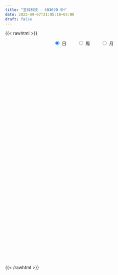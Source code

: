 ```yaml
---
title: "至纯科技 - 603690.SH"
date: 2022-09-07T21:05:18+08:00
draft: false
---
```

{{< rawhtml >}}
    <div style="text-align: center">
        <label style="padding: 1rem;"><input style="margin-right: .5rem" type="radio" name="period" value="D" checked onclick="period_change(this)">日</label>
        <label style="padding: 1rem;"><input style="margin-right: .5rem" type="radio" name="period" value="W" onclick="period_change(this)">周</label>
        <label style="padding: 1rem;"><input style="margin-right: .5rem" type="radio" name="period" value="M" onclick="period_change(this)">月</label>
    </div>
    <div id="chart" style="height: 700px;"></div> 
    <script type="text/javascript">
        const D_v = [60679.06,43450.28,30689.24,42847.56,59871.01,47666.14,52043.0,42443.32,48049.59,45054.04,33294.0,70451.08,60494.34,60715.48,58654.53,56571.07,38676.59,42624.57,44388.35,54968.24,34096.34,57365.77,57039.76,44333.41,36908.43,50623.84,51535.43,39487.72,36105.61,40248.0,44615.49,39626.53,78486.98,54907.34,47051.0,34183.18,29540.86,23047.26,26092.39,36244.03,20002.81,46931.47,40362.0,54074.26,38739.97,26081.21,54453.35,61160.88,99151.01,74560.72,66633.73,98392.6,134109.77,69444.67,84489.1,38401.03,34881.42,65498.84,45126.5,31225.0,40698.01,28280.79,34999.59,35164.64,37074.59,25464.19,21936.33,52845.13,36522.77,44512.67,48153.19,34270.54,65136.97,72121.94,63290.56,35945.26,63927.48,178439.99,117888.99,99514.51,77828.32,65791.25,104633.3,126376.54,98866.21,101699.95,72763.46,74766.81,74725.0,71209.57,61649.35,62880.05,75168.54,58291.85,63772.77,73733.64,74531.78,41520.82,72700.14,102059.18,236045.82,215006.47,150687.12,103987.17,89241.71,99980.09,112133.45,147169.38,78343.05,141083.59,138547.54,75381.24,80706.95,81449.49,83228.67,73335.38,45137.82,54964.51,61305.43,68279.88,58824.84,61866.21,42993.13,57832.6,47364.25,37031.09,36461.3,76662.06,53950.42,76004.51,43060.38,44465.91,59172.09,43317.9,47829.88,53483.84,41345.53,32946.56,30505.1,25670.74,28865.01,27248.23,51351.52,31281.81,18592.14,35586.62,35058.63,25110.97,22474.82,52238.2,72903.25,49480.44,42727.24,28339.68,24493.59,41711.96,25303.23,26345.53,27177.81,24272.95,32879.72,27552.51,15958.26,33948.08,28266.67,48336.3,35253.32,25446.99,58427.9,87105.73,27551.3,38696.92,47490.58,33944.6,52789.65,28606.05,34830.14,38048.77,25764.19,22391.4,71785.14,82606.05,48008.96,61445.77,79382.83,110838.33,191509.17,112841.12,113628.12,91336.8,87643.88,85753.97,125583.66,73817.49,75529.96,70954.88,91192.79,78070.89,77674.31,140752.04,168694.93,138674.57,96248.73,138900.17,95518.98,117043.57,107673.02,152100.91,192687.65,216141.0,111116.81,156680.49,169329.52,107082.07,120009.31,392527.9,282291.94,264388.6,225356.65,157321.36,218071.59,198594.11,241275.14,277679.76,307098.47,176028.55,203186.02,305717.62,313497.62,242521.53,265186.64,269736.4,172765.35,277563.43,240970.66,241883.51,220662.36,179866.02,168193.14,320111.53,226906.88,166102.46,214406.16,136034.66,154403.59,103897.17,145517.82,140492.65,108685.24,129614.11,72742.59,122147.38,218144.3,177218.99,133444.67,170818.26,108823.38,85102.1,99927.5,75025.59,157542.59,129757.12,136453.53,102868.64,159163.86,82042.17,72814.47,109783.81,76805.31,76231.4,73211.93,79733.94,95224.78,75321.67,69548.17,114286.76,102208.9,87379.23,148367.31,186925.41,233002.82,142844.95,116971.91,150947.53,98871.87,106946.75,163838.83,97345.74,130013.69,131639.52,168256.51,118218.19,127080.04,186525.08,95217.7,273228.64,327016.75,398180.72,260510.69,186488.47,140469.81,129292.4,257738.22,114598.53,194027.3,139049.28,124461.86,191123.53,163512.12,96924.81,111264.38,86473.06,62030.65,146468.7,88016.46,112792.17,85741.39,69405.19,62638.61,64848.05,66380.7,81900.26,60702.35,198653.11,103200.11,65185.34,65818.07,55577.54,74066.87,53275.22,56250.05,43816.72,65786.01,51516.44,53173.71,93561.55,90100.68,89508.08,67526.75,59519.65,34419.34,47459.82,66264.6,53195.03,93289.27,56822.77,38625.39,37825.77,26185.95,52174.22,27249.09,65906.2,48696.94,28127.71,58825.1,64784.29,40261.25,46518.4,50622.91,59742.69,39899.8,54182.38,39293.68,35045.59,48030.71,111769.41,131964.41,80162.17,43902.65,50729.07,39296.32,39100.27,68739.96,64507.33,65494.12,68057.34,75260.8,49676.0,41886.98,61287.63,93550.91,201766.65,114353.71,67353.02,47873.0,44257.98,54461.27,53060.89,47321.16,48725.58,85043.11,49582.93,53180.0,43575.57,42949.37,49330.15,60363.06,41046.16,31014.88,61656.72,40068.63,58300.13,44300.07,35849.41,35850.2,42389.34,65483.45,56770.78,61728.23,42753.78,61569.74,68856.81,59872.0,32679.0,81504.6,92980.05,65443.34,33682.0,43067.27,96936.73,67232.36,46982.17,38510.05,39892.21,51351.57,35269.0,31647.0,30988.86,31844.86,40871.72,39865.0,114831.79,127788.58,105389.86,67136.18,46577.16,45060.47,66377.58,100586.1,78205.36,61665.33,44303.57,53083.53,50102.22,66799.0,68958.98,58258.24,56184.13,109381.68,105712.0,96990.72,67459.66,62829.11,49006.0,127573.37,88468.0,83306.68,56819.47,92066.0,48923.21,101030.77,53396.97,53640.68,43878.9,57643.32,222115.85,177073.5,106452.11,63899.89,46860.89,114604.02,85417.0,68894.98,125527.07,202071.37,224613.78,238150.21,233007.78,151552.05,128426.04,98390.99,111629.96,74352.13,66420.23,73217.94,122718.47,79784.08,48724.99,52828.04,103997.44,58719.77,41246.0,48827.94,54332.29,60837.94,98279.54,60631.91,49449.0,53801.68,92401.32]
const D_histogram = [0.0,-0.044034188,-0.0532708403,-0.0420059857,-0.0088133163,-0.1014427984,-0.1095803622,-0.1176905257,-0.1461499555,-0.1147013088,-0.1013356171,-0.1623149691,-0.150177619,-0.130158533,-0.1321173457,-0.2699775876,-0.3709423992,-0.3826550708,-0.3101366654,-0.251736187,-0.2327520158,-0.1400205361,-0.0349637997,0.0213364796,-0.0088914887,0.0397155668,-0.0263623836,-0.088684713,-0.1292295063,-0.105203172,-0.0825679316,-0.0069197987,0.1382110879,0.2449409164,0.2448672853,0.1983569016,0.148977629,0.1172799545,0.0693411542,-0.0496017677,-0.1148030246,-0.2760193474,-0.3683585155,-0.4182284484,-0.3989832211,-0.3837425246,-0.3198819751,-0.3124053597,-0.0776584051,0.0238414196,0.1742955505,0.3343854505,0.5685799278,0.6314324243,0.4436727621,0.3469819452,0.2969711039,0.1881802546,0.0765392791,0.01920581,0.0588615791,0.0945540347,0.1441829194,0.1485625068,0.1763430062,0.1805564545,0.2070185529,0.2787518351,0.2978833128,0.2810868051,0.2726436579,0.2284141241,0.2733187415,0.3743048782,0.3587905746,0.3353455983,0.160613907,0.2668038532,0.2225306145,0.2159516847,0.2417859713,0.2356149244,0.3336144813,0.3372079113,0.4166040951,0.493089831,0.4949712708,0.3359081504,0.0797117867,-0.1360488785,-0.2114600024,-0.2436072181,-0.2642659598,-0.3398563316,-0.4413105515,-0.5628623227,-0.6651053156,-0.6360511959,-0.4801036005,-0.1157707865,0.3054555915,0.7331824089,0.8383946319,0.8763480758,0.8094458127,0.7014586191,0.5507224591,0.4155765976,0.2516674547,-0.1634819379,-0.6405781128,-0.9507035183,-1.1058419166,-1.2457200254,-1.3033200803,-1.4010008504,-1.3846634738,-1.2211719225,-1.0331373187,-0.7191592827,-0.4750795754,-0.3139646409,-0.1864154987,-0.0912716161,-0.0805687228,-0.1040239376,0.0044638998,0.1191161936,0.1471111803,0.1700423373,0.1626828683,0.110187588,-0.056165571,-0.1829258602,-0.1591073421,-0.1968718362,-0.2382599727,-0.2613377151,-0.2264610776,-0.1757171971,-0.1345183882,-0.0692465285,0.0269953203,0.0450062613,0.067820034,0.1063335034,0.1645512994,0.1972309284,0.2264191423,0.3151905194,0.4767788484,0.5212876363,0.4946354817,0.4396052185,0.4107905929,0.3817508873,0.2913191938,0.2468950515,0.167979597,0.1375700458,0.1720288091,0.1619843385,0.1363288119,0.1733985455,0.1581000605,0.1633884815,0.0954150837,0.0620877779,0.1273863766,0.0382755611,-0.0390091932,-0.1404791888,-0.2808247453,-0.3635110576,-0.379367539,-0.3931219801,-0.3433150875,-0.2599648939,-0.1995723794,-0.1435167704,0.0903658216,0.1903059745,0.2503986056,0.3226380227,0.3858431869,0.6140535214,0.7791607919,0.8981142831,0.9977257028,0.9845442837,0.8397630873,0.7662303596,0.7860499995,0.6937100938,0.639629408,0.5534701166,0.4185508868,0.2591885992,0.0361096236,0.0623129672,0.071576477,0.0982916302,0.0558249299,0.0984542966,-0.0231043964,-0.2054101257,-0.2440964659,-0.4192860215,-0.2882641546,-0.2497712851,-0.2496625501,-0.0873395139,-0.0971353552,-0.1304759294,0.0978872174,0.3887421787,0.5584047588,0.7772330394,0.7896346171,0.7097690399,0.6135699509,0.5950171144,0.6496367397,0.9538211259,1.2501656197,1.3094227988,1.3607680702,1.0280279082,0.8953139608,1.0154189667,1.3249424983,1.197875969,0.5866667331,0.2860031413,-0.1929184297,-0.2985359089,-0.5704750674,-0.8909005761,-0.9593216609,-0.6521433765,-0.8044594071,-0.9388454286,-1.3840223869,-1.541847585,-1.3839723588,-1.2330932377,-0.997886038,-0.7020102523,-0.5179504704,-0.4985968436,-0.4674841952,-0.5342276738,-0.8611674083,-1.2216870609,-1.5432798495,-1.651619529,-1.5619693803,-1.4348782772,-1.2513357886,-1.1323540077,-0.823283159,-0.7718780716,-0.5523328663,-0.3142319332,-0.463639295,-0.5081686453,-0.4209286582,-0.1672818863,-0.1056003066,-0.1685079096,-0.0977782304,-0.1707722021,0.0111526402,0.1071680802,0.0553530729,-0.1267342557,-0.032833312,-0.0388300628,0.1954578343,0.5044447599,0.6508130844,0.6765263665,0.5630987518,0.5630431934,0.523000285,0.4747555881,0.2645493657,0.0277010331,0.0519882683,0.0311511421,0.115792998,0.2197263967,0.3055514869,0.4003581992,0.4330088623,0.7533019467,1.2296329184,1.513064001,1.508587509,1.3108797664,1.092608615,0.9086911739,0.5522123206,0.276035263,0.2089044297,0.0741788761,-0.043689787,-0.0432443443,-0.2295809453,-0.3988913111,-0.4864803221,-0.5145949168,-0.5340560754,-0.3869500372,-0.3783978672,-0.5334938243,-0.4920827368,-0.4466168003,-0.4484762569,-0.4131465155,-0.3515886444,-0.3845071419,-0.3776749129,-0.6364336049,-0.8596586667,-0.8963410883,-0.9033955603,-0.8422259082,-0.8404136164,-0.8025091156,-0.6700266931,-0.5277166707,-0.3229629421,-0.1503330964,-0.0697242675,-0.1236112983,-0.01873673,0.1297755851,0.2873473225,0.2585255416,0.2561109582,0.1453462979,0.2025268678,0.254937656,0.3546371606,0.2698960298,0.1697428768,0.0533059027,0.0296477177,-0.136987886,-0.1940147908,-0.3965276767,-0.4661957097,-0.440226375,-0.4854975924,-0.4998273084,-0.4915967424,-0.5278872677,-0.5206922789,-0.401830683,-0.3006184752,-0.1736076214,-0.0890195923,-0.0192983026,0.0528101218,0.262275032,0.4454221431,0.5312582559,0.5880436261,0.5744402524,0.5212278365,0.3994801982,0.30980898,0.1108583192,0.0067524679,-0.0171482445,-0.0392637082,-0.0704985731,-0.1541526626,-0.2595437096,-0.1937532763,0.063115175,0.2059673652,0.3089653341,0.3425893327,0.347418384,0.2782711457,0.1804256411,0.0763305588,-0.0532021932,0.0341473257,0.054304681,0.1288078623,0.0889468752,0.0080094426,-0.0146772117,-0.1706620215,-0.1999657602,-0.2672153764,-0.1996756131,-0.1700769543,-0.0505512207,0.0285674587,0.0711271932,0.0430687833,-0.0393661852,-0.2835747906,-0.5295779884,-0.504141554,-0.4625569659,-0.2556234235,-0.1301779395,-0.0161382316,0.0637513601,0.2634073475,0.483029748,0.6553277465,0.7204294094,0.7337093971,0.8570062288,0.9457544534,0.9549862552,0.9174617402,0.8492309346,0.6491616052,0.4788514528,0.3292867266,0.1889657478,0.1360304039,0.1384170704,0.1163256571,0.3248446254,0.4154309989,0.3268484124,0.2504802695,0.1092573322,0.0340943421,0.0252587362,-0.1241170613,-0.1543562031,-0.1411709876,-0.1387900814,-0.102784459,-0.0933054417,-0.203483469,-0.1762896653,-0.1246443843,-0.0888145808,0.027962169,0.071226857,0.1521391081,0.1480370207,0.1115870538,0.0463076746,0.0875286479,0.0801843468,0.0904657647,0.0140466339,-0.1740056763,-0.2686105006,-0.1880299571,-0.158433679,-0.1855962697,-0.2222365881,-0.2132504934,-0.0461018142,-0.0877818691,-0.1296932146,-0.134795331,-0.1507129871,-0.0713997697,-0.1227402596,-0.1189837649,-0.0774283979,0.0553778974,0.2676464893,0.599669628,0.788231339,0.8171188772,0.8127484558,0.7284733787,0.5049756762,0.2954021891,0.1444359891,-0.0024167281,-0.0311355717,-0.1418635683,-0.1919281108,-0.2462186078,-0.4873746034,-0.6800156122,-0.8203890879,-0.869634243,-0.8099732763,-0.8020343506,-0.916999407,-0.9075140917,-0.8210072286,-0.6793156932,-0.4316955076]
const D_fast = [0.0,-0.055042735,-0.0775970974,-0.0768337392,-0.0458443988,-0.1638345806,-0.199367235,-0.2369000298,-0.3018969485,-0.299123629,-0.3110918416,-0.4126499359,-0.4380569906,-0.4505775378,-0.4855656869,-0.6909203258,-0.8846207371,-0.9919971764,-0.9970129373,-1.0015465058,-1.0407503385,-0.9830239927,-0.8867082063,-0.8250738071,-0.8575246476,-0.7989887004,-0.8716572466,-0.9561507544,-1.0290029242,-1.031277383,-1.0292841255,-0.9553659422,-0.7756822837,-0.607717226,-0.5465740358,-0.543495194,-0.5556300594,-0.5580077453,-0.5886112571,-0.7199546209,-0.8138566339,-1.0440777936,-1.2285065906,-1.3829336356,-1.4634342135,-1.5441291482,-1.5602390924,-1.630863817,-1.4155314636,-1.308071284,-1.1140432655,-0.8703570029,-0.4940175436,-0.2733069411,-0.3501484127,-0.3600937433,-0.3358618087,-0.3976075943,-0.49011375,-0.5426457666,-0.4882746028,-0.4289436385,-0.3432690239,-0.3017488099,-0.2298825589,-0.1805299969,-0.1023132604,0.0391079806,0.1327102865,0.1861854801,0.2459032474,0.2587772447,0.3720115474,0.5665739037,0.6407572437,0.7011486669,0.5665704525,0.7394613619,0.7508207768,0.7982297683,0.8845105477,0.9372432319,1.1186464091,1.2065418169,1.3900890245,1.5898472181,1.7154714757,1.6403853928,1.4041169758,1.154344091,1.0260679666,0.9330189463,0.8462937146,0.6857392599,0.4739574022,0.2116900503,-0.0568292715,-0.1867879507,-0.1508662555,0.1845238619,0.6821141377,1.2931365574,1.6079474383,1.8649879012,2.0004470913,2.0678245525,2.0547690073,2.0235172951,1.9225250159,1.4665051388,0.8292644358,0.2814631507,-0.1501357268,-0.601443842,-0.9848739169,-1.4328048996,-1.7626333914,-1.9044348208,-1.9746845467,-1.8404963314,-1.7151865179,-1.6325627436,-1.5516174761,-1.4792914975,-1.488730785,-1.5381919842,-1.4285881717,-1.2841568296,-1.2193840477,-1.1539423065,-1.1206310584,-1.1455794417,-1.3259739934,-1.4984657476,-1.5144240651,-1.6014065182,-1.7023596479,-1.7907718191,-1.812510451,-1.8056958697,-1.7981266579,-1.7501664304,-1.6471757515,-1.6179132452,-1.578144464,-1.5130476187,-1.4136919978,-1.3317046368,-1.2459116372,-1.0783426303,-0.7975595892,-0.6227288922,-0.5257221764,-0.470851135,-0.3969681123,-0.3305700962,-0.3481719912,-0.3308723707,-0.3677929258,-0.3638099656,-0.286344,-0.255892386,-0.2474657096,-0.1670463397,-0.1428198095,-0.0966842681,-0.140803895,-0.1586092563,-0.0614640635,-0.1410059887,-0.2280430413,-0.3646328341,-0.5751845769,-0.7487486537,-0.8594470198,-0.9714819559,-1.0075038352,-0.989144865,-0.9786454454,-0.958469029,-0.7019949817,-0.5544783351,-0.4317860526,-0.2788871298,-0.1192211689,0.262502546,0.6224000144,0.9658820764,1.3149249218,1.5478795737,1.6130391491,1.7310640113,1.9473961511,2.0284837689,2.134310435,2.1865186727,2.1562371647,2.0616720269,1.8476204571,1.8894020425,1.9165596716,1.9678477324,1.9393372645,2.0065802054,1.8792454132,1.6455871525,1.5458766958,1.2658656349,1.3248214632,1.3008715114,1.2385646088,1.3790527665,1.3449730865,1.2790135299,1.531848481,1.9198889871,2.2291527569,2.6422892973,2.8520995292,2.9496762121,3.0068696107,3.1370710529,3.354099863,3.8967395307,4.5056254295,4.8922383083,5.2837755973,5.2080424123,5.2991569551,5.6731167027,6.3138758588,6.4862783217,6.0217357691,5.7925729627,5.2654217843,5.0851703279,4.6706124025,4.1274617498,3.8192102498,3.96335269,3.6099218076,3.240824429,2.449641874,1.9063547796,1.7182369161,1.5608427277,1.546578418,1.6669516407,1.721523805,1.6162282208,1.5304698205,1.3301694234,0.7879378368,0.1219964189,-0.585416332,-1.1066608938,-1.4075030901,-1.6391315563,-1.7684230149,-1.9325297359,-1.829279677,-1.9708441074,-1.8893821187,-1.7298391689,-1.9951563544,-2.1667278661,-2.1847200435,-1.9728937432,-1.9376122402,-2.0426468206,-1.996361699,-2.1120487211,-1.9273357189,-1.8045282588,-1.8425049979,-2.0562758904,-1.9705832746,-1.9862875412,-1.7031351855,-1.26803707,-0.9589654744,-0.7641206006,-0.7367735274,-0.5960682874,-0.5053611246,-0.4349169244,-0.5789858055,-0.8089088797,-0.7716245775,-0.7846739181,-0.6710838127,-0.5122188149,-0.3500058529,-0.1551095909,-0.0142067122,0.4944118589,1.2781510602,1.9398481431,2.3125185284,2.4425307273,2.4974117296,2.5406670821,2.3222413089,2.115073067,2.1001683412,1.9839875066,1.8551963967,1.8448307534,1.601098916,1.3320657225,1.1228566309,0.966093307,0.8131181295,0.8634866585,0.7774393618,0.4889699485,0.4073603518,0.3411720882,0.2271935674,0.1592366799,0.1328973899,0.003852107,-0.0837343922,-0.5016014854,-0.9397412139,-1.2005089076,-1.4334122697,-1.5827990946,-1.791090207,-1.953812985,-1.9888372358,-1.9784563811,-1.8544433881,-1.7193968164,-1.6562190544,-1.7410089098,-1.640818524,-1.4598623127,-1.2304537446,-1.1946441401,-1.133030984,-1.2074590698,-1.099646783,-0.9835015807,-0.7951427859,-0.8124099093,-0.8701273432,-0.9732378416,-0.9894840971,-1.1903666723,-1.2958972748,-1.5975420799,-1.7837590403,-1.8678462994,-2.0344919149,-2.1737784579,-2.2884470776,-2.4567094198,-2.5796875007,-2.5612835756,-2.5352259866,-2.4516170381,-2.3892839071,-2.324387193,-2.2390762382,-1.96404257,-1.6695399231,-1.4508892463,-1.2470929696,-1.1170862803,-1.039991737,-1.0618693257,-1.0740882989,-1.24532438,-1.3477421143,-1.3759298878,-1.4078612786,-1.4567207867,-1.5789130419,-1.7491900163,-1.7318379021,-1.459190657,-1.2648466255,-1.0846073231,-0.9653359914,-0.8736523441,-0.873231796,-0.9259708902,-1.0109833329,-1.1538166331,-1.0579302828,-1.0241967572,-0.9174916104,-0.9351158786,-1.0140509506,-1.0404069079,-1.239057223,-1.3183524018,-1.4524058621,-1.4347850021,-1.4477055818,-1.3408176534,-1.2545571094,-1.1942155765,-1.2115067906,-1.3037833055,-1.6188856085,-1.9972833034,-2.0978822574,-2.1719369108,-2.0289092243,-1.9360082252,-1.8260030752,-1.7301756434,-1.4646678192,-1.1242879817,-0.7881580466,-0.5429490314,-0.3462416943,-0.0086933055,0.3164935325,0.5644718981,0.7563128182,0.9003897463,0.8626108181,0.812013529,0.7447704844,0.6516909425,0.6327631996,0.6697541337,0.6767441347,0.9664742593,1.1609183825,1.1540478991,1.1402998236,1.0263912194,0.9597518147,0.957230893,0.7768258302,0.7079976376,0.6858901062,0.6535734921,0.6638829996,0.6500356565,0.488986762,0.4721081494,0.4925923344,0.5062184926,0.6299857847,0.6910571869,0.8100042151,0.8429113828,0.8343581794,0.7806557188,0.8437588541,0.8564606397,0.8893584987,0.8164510264,0.5848972971,0.4231398477,0.4567129019,0.4467007603,0.3731391022,0.2809396367,0.2366131081,0.3922363337,0.3286108115,0.2542761624,0.2154752132,0.1618793104,0.2233425853,0.1413170305,0.1153275841,0.1375258516,0.2841766212,0.5633568354,1.0452973812,1.4309169269,1.6640841844,1.8629008769,1.9607441445,1.8634903611,1.7277674212,1.6129102185,1.4654533193,1.4289505827,1.2827566941,1.1847101239,1.0688649749,0.7058653285,0.3432204166,-0.002250331,-0.268904047,-0.4117363993,-0.6043060612,-0.9485209693,-1.1659141769,-1.2846591211,-1.3127965089,-1.1731002002]
const D_slow = [0.0,-0.011008547,-0.0243262571,-0.0348277535,-0.0370310826,-0.0623917822,-0.0897868727,-0.1192095042,-0.155746993,-0.1844223202,-0.2097562245,-0.2503349668,-0.2878793716,-0.3204190048,-0.3534483412,-0.4209427381,-0.5136783379,-0.6093421056,-0.686876272,-0.7498103187,-0.8079983227,-0.8430034567,-0.8517444066,-0.8464102867,-0.8486331589,-0.8387042672,-0.8452948631,-0.8674660413,-0.8997734179,-0.9260742109,-0.9467161938,-0.9484461435,-0.9138933715,-0.8526581424,-0.7914413211,-0.7418520957,-0.7046076884,-0.6752876998,-0.6579524113,-0.6703528532,-0.6990536093,-0.7680584462,-0.8601480751,-0.9647051872,-1.0644509924,-1.1603866236,-1.2403571174,-1.3184584573,-1.3378730585,-1.3319127036,-1.288338816,-1.2047424534,-1.0625974714,-0.9047393654,-0.7938211748,-0.7070756885,-0.6328329125,-0.5857878489,-0.5666530291,-0.5618515766,-0.5471361818,-0.5234976732,-0.4874519433,-0.4503113166,-0.4062255651,-0.3610864514,-0.3093318132,-0.2396438544,-0.1651730263,-0.094901325,-0.0267404105,0.0303631205,0.0986928059,0.1922690255,0.2819666691,0.3658030687,0.4059565454,0.4726575087,0.5282901623,0.5822780835,0.6427245764,0.7016283075,0.7850319278,0.8693339056,0.9734849294,1.0967573871,1.2205002048,1.3044772424,1.3244051891,1.2903929695,1.2375279689,1.1766261644,1.1105596744,1.0255955915,0.9152679537,0.774552373,0.6082760441,0.4492632451,0.329237345,0.3002946484,0.3766585463,0.5599541485,0.7695528065,0.9886398254,1.1910012786,1.3663659334,1.5040465482,1.6079406975,1.6708575612,1.6299870767,1.4698425485,1.232166669,0.9557061898,0.6442761835,0.3184461634,-0.0318040492,-0.3779699176,-0.6832628983,-0.941547228,-1.1213370486,-1.2401069425,-1.3185981027,-1.3652019774,-1.3880198814,-1.4081620621,-1.4341680465,-1.4330520716,-1.4032730232,-1.3664952281,-1.3239846438,-1.2833139267,-1.2557670297,-1.2698084224,-1.3155398875,-1.355316723,-1.404534682,-1.4640996752,-1.529434104,-1.5860493734,-1.6299786727,-1.6636082697,-1.6809199019,-1.6741710718,-1.6629195065,-1.645964498,-1.6193811221,-1.5782432973,-1.5289355652,-1.4723307796,-1.3935331497,-1.2743384376,-1.1440165285,-1.0203576581,-0.9104563535,-0.8077587053,-0.7123209834,-0.639491185,-0.5777674221,-0.5357725229,-0.5013800114,-0.4583728092,-0.4178767245,-0.3837945215,-0.3404448852,-0.30091987,-0.2600727496,-0.2362189787,-0.2206970342,-0.1888504401,-0.1792815498,-0.1890338481,-0.2241536453,-0.2943598316,-0.385237596,-0.4800794808,-0.5783599758,-0.6641887477,-0.7291799712,-0.779073066,-0.8149522586,-0.7923608032,-0.7447843096,-0.6821846582,-0.6015251525,-0.5050643558,-0.3515509754,-0.1567607774,0.0677677933,0.317199219,0.56333529,0.7732760618,0.9648336517,1.1613461516,1.334773675,1.494681027,1.6330485562,1.7376862779,1.8024834277,1.8115108336,1.8270890754,1.8449831946,1.8695561022,1.8835123346,1.9081259088,1.9023498097,1.8509972782,1.7899731618,1.6851516564,1.6130856178,1.5506427965,1.4882271589,1.4663922805,1.4421084417,1.4094894593,1.4339612637,1.5311468083,1.6707479981,1.8650562579,2.0624649122,2.2399071721,2.3932996599,2.5420539385,2.7044631234,2.9429184048,3.2554598098,3.5828155095,3.9230075271,4.1800145041,4.4038429943,4.657697736,4.9889333605,5.2884023528,5.435069036,5.5065698214,5.458340214,5.3837062367,5.2410874699,5.0183623259,4.7785319106,4.6154960665,4.4143812147,4.1796698576,3.8336642609,3.4482023646,3.1022092749,2.7939359655,2.544464456,2.3689618929,2.2394742753,2.1148250644,1.9979540156,1.8643970972,1.6491052451,1.3436834799,0.9578635175,0.5449586352,0.1544662902,-0.2042532791,-0.5170872263,-0.8001757282,-1.005996518,-1.1989660358,-1.3370492524,-1.4156072357,-1.5315170594,-1.6585592208,-1.7637913853,-1.8056118569,-1.8320119336,-1.874138911,-1.8985834686,-1.9412765191,-1.9384883591,-1.911696339,-1.8978580708,-1.9295416347,-1.9377499627,-1.9474574784,-1.8985930198,-1.7724818299,-1.6097785588,-1.4406469671,-1.2998722792,-1.1591114808,-1.0283614096,-0.9096725126,-0.8435351712,-0.8366099129,-0.8236128458,-0.8158250603,-0.7868768107,-0.7319452116,-0.6555573398,-0.5554677901,-0.4472155745,-0.2588900878,0.0485181418,0.4267841421,0.8039310193,1.1316509609,1.4048031147,1.6319759081,1.7700289883,1.839037804,1.8912639115,1.9098086305,1.8988861837,1.8880750977,1.8306798613,1.7309570336,1.609336953,1.4806882238,1.347174205,1.2504366957,1.1558372289,1.0224637728,0.8994430886,0.7877888885,0.6756698243,0.5723831954,0.4844860343,0.3883592489,0.2939405206,0.1348321194,-0.0800825472,-0.3041678193,-0.5300167094,-0.7405731864,-0.9506765905,-1.1513038694,-1.3188105427,-1.4507397104,-1.5314804459,-1.56906372,-1.5864947869,-1.6173976115,-1.622081794,-1.5896378977,-1.5178010671,-1.4531696817,-1.3891419422,-1.3528053677,-1.3021736508,-1.2384392367,-1.1497799466,-1.0823059391,-1.0398702199,-1.0265437443,-1.0191318148,-1.0533787863,-1.101882484,-1.2010144032,-1.3175633306,-1.4276199244,-1.5489943225,-1.6739511496,-1.7968503352,-1.9288221521,-2.0589952218,-2.1594528926,-2.2346075114,-2.2780094167,-2.3002643148,-2.3050888904,-2.29188636,-2.226317602,-2.1149620662,-1.9821475022,-1.8351365957,-1.6915265326,-1.5612195735,-1.4613495239,-1.3838972789,-1.3561826991,-1.3544945822,-1.3587816433,-1.3685975704,-1.3862222136,-1.4247603793,-1.4896463067,-1.5380846258,-1.522305832,-1.4708139907,-1.3935726572,-1.307925324,-1.221070728,-1.1515029416,-1.1063965313,-1.0873138916,-1.1006144399,-1.0920776085,-1.0785014383,-1.0462994727,-1.0240627539,-1.0220603932,-1.0257296961,-1.0683952015,-1.1183866416,-1.1851904857,-1.235109389,-1.2776286275,-1.2902664327,-1.283124568,-1.2653427697,-1.2545755739,-1.2644171202,-1.3353108179,-1.467705315,-1.5937407035,-1.7093799449,-1.7732858008,-1.8058302857,-1.8098648436,-1.7939270036,-1.7280751667,-1.6073177297,-1.4434857931,-1.2633784407,-1.0799510915,-0.8656995343,-0.6292609209,-0.3905143571,-0.161148922,0.0511588116,0.2134492129,0.3331620761,0.4154837578,0.4627251947,0.4967327957,0.5313370633,0.5604184776,0.6416296339,0.7454873836,0.8271994867,0.8898195541,0.9171338872,0.9256574727,0.9319721567,0.9009428914,0.8623538407,0.8270610938,0.7923635734,0.7666674587,0.7433410982,0.692470231,0.6483978147,0.6172367186,0.5950330734,0.6020236157,0.6198303299,0.6578651069,0.6948743621,0.7227711256,0.7343480442,0.7562302062,0.7762762929,0.7988927341,0.8024043925,0.7589029735,0.6917503483,0.644742859,0.6051344393,0.5587353719,0.5031762248,0.4498636015,0.4383381479,0.4163926806,0.383969377,0.3502705442,0.3125922975,0.294742355,0.2640572901,0.2343113489,0.2149542494,0.2287987238,0.2957103461,0.4456277531,0.6426855879,0.8469653072,1.0501524211,1.2322707658,1.3585146849,1.4323652321,1.4684742294,1.4678700474,1.4600861544,1.4246202624,1.3766382347,1.3150835827,1.1932399319,1.0232360288,0.8181387568,0.6007301961,0.398236877,0.1977282894,-0.0315215624,-0.2584000853,-0.4636518924,-0.6334808157,-0.7414046926]
const D_data = [['2020-08-19', 43.0, 41.5, 41.38, 43.33],['2020-08-20', 40.96, 40.81, 40.29, 41.86],['2020-08-21', 41.0, 41.06, 40.36, 41.58],['2020-08-24', 40.5, 41.28, 40.33, 41.88],['2020-08-25', 41.31, 41.65, 41.04, 42.8],['2020-08-26', 41.5, 39.86, 39.61, 41.85],['2020-08-27', 39.84, 40.55, 38.95, 40.99],['2020-08-28', 40.8, 40.4, 39.6, 40.8],['2020-08-31', 40.45, 39.92, 39.86, 41.35],['2020-09-01', 39.8, 40.55, 39.09, 40.74],['2020-09-02', 40.7, 40.33, 39.96, 40.75],['2020-09-03', 39.37, 39.13, 37.8, 39.89],['2020-09-04', 38.63, 39.75, 38.33, 40.63],['2020-09-07', 39.94, 39.78, 39.1, 41.26],['2020-09-08', 39.74, 39.4, 38.03, 39.88],['2020-09-09', 38.8, 37.1, 37.02, 38.8],['2020-09-10', 37.11, 36.59, 36.35, 38.25],['2020-09-11', 36.8, 37.02, 35.9, 37.15],['2020-09-14', 37.58, 37.87, 37.21, 38.25],['2020-09-15', 37.5, 37.72, 36.74, 38.5],['2020-09-16', 37.88, 37.13, 37.0, 38.18],['2020-09-17', 37.25, 38.09, 37.0, 38.43],['2020-09-18', 38.3, 38.59, 38.0, 39.49],['2020-09-21', 38.22, 38.29, 38.08, 38.99],['2020-09-22', 38.28, 37.16, 37.1, 38.28],['2020-09-23', 37.49, 38.09, 36.8, 38.29],['2020-09-24', 37.8, 36.49, 36.45, 38.27],['2020-09-25', 36.57, 36.02, 35.63, 36.78],['2020-09-28', 35.99, 35.8, 35.02, 36.26],['2020-09-29', 36.0, 36.34, 35.74, 36.6],['2020-09-30', 36.51, 36.24, 36.13, 36.98],['2020-10-09', 37.0, 37.0, 36.56, 37.26],['2020-10-12', 37.3, 38.39, 37.07, 38.42],['2020-10-13', 38.28, 38.62, 37.88, 38.74],['2020-10-14', 38.5, 37.65, 37.23, 38.5],['2020-10-15', 37.64, 37.01, 36.9, 37.84],['2020-10-16', 37.5, 36.75, 36.55, 37.84],['2020-10-19', 36.6, 36.76, 36.5, 37.22],['2020-10-20', 36.71, 36.32, 35.8, 36.71],['2020-10-21', 36.29, 34.89, 34.7, 36.29],['2020-10-22', 34.74, 34.9, 34.16, 35.16],['2020-10-23', 34.9, 32.82, 32.8, 35.13],['2020-10-26', 33.5, 32.62, 32.2, 33.5],['2020-10-27', 32.5, 32.32, 31.75, 32.7],['2020-10-28', 32.79, 32.63, 31.92, 32.85],['2020-10-29', 32.0, 32.2, 31.82, 32.4],['2020-10-30', 32.25, 32.57, 32.08, 33.68],['2020-11-02', 32.97, 31.62, 30.39, 32.97],['2020-11-03', 31.69, 34.78, 31.68, 34.78],['2020-11-04', 34.8, 33.81, 33.76, 35.17],['2020-11-05', 34.31, 35.0, 34.03, 35.23],['2020-11-06', 35.05, 35.99, 34.84, 36.65],['2020-11-09', 37.48, 38.19, 37.0, 39.5],['2020-11-10', 37.45, 37.19, 36.89, 37.87],['2020-11-11', 35.45, 34.02, 33.96, 35.89],['2020-11-12', 34.04, 34.6, 33.43, 34.85],['2020-11-13', 34.34, 34.95, 34.06, 35.6],['2020-11-16', 34.83, 33.89, 32.9, 34.92],['2020-11-17', 33.9, 33.28, 32.01, 33.99],['2020-11-18', 33.39, 33.46, 33.01, 33.99],['2020-11-19', 33.41, 34.58, 33.01, 34.86],['2020-11-20', 34.5, 34.72, 34.1, 34.8],['2020-11-23', 34.7, 35.15, 34.22, 35.38],['2020-11-24', 35.12, 34.78, 34.65, 36.12],['2020-11-25', 35.5, 35.23, 34.09, 35.68],['2020-11-26', 34.99, 35.11, 34.97, 35.7],['2020-11-27', 35.15, 35.58, 35.08, 35.68],['2020-11-30', 35.56, 36.57, 35.26, 36.79],['2020-12-01', 36.71, 36.36, 36.08, 36.9],['2020-12-02', 36.33, 36.13, 36.02, 37.48],['2020-12-03', 35.96, 36.38, 35.19, 36.59],['2020-12-04', 36.3, 35.99, 35.9, 36.95],['2020-12-07', 36.51, 37.32, 36.51, 37.65],['2020-12-08', 37.17, 38.7, 37.17, 38.8],['2020-12-09', 38.69, 37.8, 37.8, 39.43],['2020-12-10', 37.76, 37.92, 37.6, 38.6],['2020-12-11', 38.0, 35.74, 35.35, 38.0],['2020-12-14', 36.3, 39.31, 36.3, 39.31],['2020-12-15', 38.66, 37.86, 37.71, 39.05],['2020-12-16', 38.42, 38.45, 38.01, 39.75],['2020-12-17', 37.92, 39.18, 37.3, 39.37],['2020-12-18', 39.95, 39.12, 38.7, 40.36],['2020-12-21', 38.7, 41.01, 38.3, 41.5],['2020-12-22', 40.9, 40.49, 40.43, 42.68],['2020-12-23', 40.93, 42.1, 40.5, 42.48],['2020-12-24', 41.6, 43.0, 41.5, 43.43],['2020-12-25', 42.77, 42.84, 42.1, 44.0],['2020-12-28', 43.0, 40.91, 40.59, 43.0],['2020-12-29', 40.58, 38.92, 38.39, 40.6],['2020-12-30', 38.8, 38.31, 38.02, 39.85],['2020-12-31', 37.95, 39.32, 37.6, 40.15],['2021-01-04', 39.23, 39.56, 38.91, 40.6],['2021-01-05', 38.81, 39.52, 38.38, 39.86],['2021-01-06', 39.49, 38.48, 38.1, 39.49],['2021-01-07', 38.5, 37.5, 37.0, 38.77],['2021-01-08', 37.4, 36.36, 35.36, 37.4],['2021-01-11', 36.37, 35.6, 34.85, 36.8],['2021-01-12', 35.36, 36.6, 35.02, 36.65],['2021-01-13', 36.8, 38.3, 36.8, 38.33],['2021-01-14', 37.51, 42.13, 37.5, 42.13],['2021-01-15', 43.68, 45.1, 43.39, 46.0],['2021-01-18', 44.25, 47.97, 44.25, 48.8],['2021-01-19', 47.3, 46.1, 45.57, 47.75],['2021-01-20', 45.91, 46.46, 45.2, 46.55],['2021-01-21', 45.83, 45.9, 45.25, 46.5],['2021-01-22', 45.89, 45.7, 45.0, 47.5],['2021-01-25', 44.5, 45.17, 44.5, 47.1],['2021-01-26', 46.7, 45.2, 43.7, 47.49],['2021-01-27', 45.78, 44.53, 44.28, 46.5],['2021-01-28', 43.5, 40.08, 40.08, 43.6],['2021-01-29', 39.42, 36.78, 36.28, 40.0],['2021-02-01', 36.78, 36.29, 35.62, 37.16],['2021-02-02', 37.0, 36.3, 36.1, 37.54],['2021-02-03', 36.31, 34.86, 34.39, 36.31],['2021-02-04', 34.47, 34.4, 33.33, 35.54],['2021-02-05', 34.45, 32.41, 32.4, 34.5],['2021-02-08', 32.64, 32.47, 31.8, 33.35],['2021-02-09', 32.59, 33.68, 32.25, 34.07],['2021-02-10', 33.78, 33.92, 33.6, 35.0],['2021-02-18', 35.2, 36.01, 34.51, 36.56],['2021-02-19', 36.51, 36.0, 34.52, 36.55],['2021-02-22', 36.01, 35.56, 35.0, 36.9],['2021-02-23', 35.33, 35.53, 34.68, 36.07],['2021-02-24', 35.72, 35.42, 34.83, 36.65],['2021-02-25', 35.53, 34.38, 34.18, 35.77],['2021-02-26', 33.5, 33.64, 33.23, 34.3],['2021-03-01', 34.08, 35.28, 33.88, 35.35],['2021-03-02', 36.4, 35.81, 35.23, 37.44],['2021-03-03', 35.43, 35.02, 34.53, 35.43],['2021-03-04', 35.8, 35.03, 34.91, 36.5],['2021-03-05', 34.0, 34.64, 33.51, 34.76],['2021-03-08', 34.85, 33.84, 33.8, 35.35],['2021-03-09', 33.81, 31.66, 31.5, 33.83],['2021-03-10', 32.23, 31.08, 30.99, 32.5],['2021-03-11', 31.22, 32.36, 30.8, 32.64],['2021-03-12', 32.18, 31.21, 31.0, 32.44],['2021-03-15', 31.27, 30.57, 30.1, 31.36],['2021-03-16', 30.52, 30.21, 30.02, 31.19],['2021-03-17', 30.2, 30.55, 29.65, 30.65],['2021-03-18', 30.59, 30.59, 30.31, 30.96],['2021-03-19', 30.0, 30.36, 29.81, 31.15],['2021-03-22', 30.38, 30.63, 30.15, 30.68],['2021-03-23', 30.73, 31.2, 30.64, 31.62],['2021-03-24', 30.82, 30.32, 30.13, 30.89],['2021-03-25', 30.0, 30.3, 29.74, 30.64],['2021-03-26', 30.55, 30.5, 30.31, 31.1],['2021-03-29', 30.78, 30.89, 30.55, 31.39],['2021-03-30', 30.91, 30.74, 30.68, 31.18],['2021-03-31', 30.76, 30.82, 30.08, 30.98],['2021-04-01', 30.83, 31.9, 30.83, 31.93],['2021-04-02', 32.3, 33.62, 32.3, 33.9],['2021-04-06', 33.8, 32.94, 32.9, 34.19],['2021-04-07', 32.51, 32.35, 31.73, 32.7],['2021-04-08', 31.99, 32.01, 31.99, 32.73],['2021-04-09', 32.39, 32.33, 31.88, 32.39],['2021-04-12', 32.8, 32.38, 32.05, 33.28],['2021-04-13', 32.08, 31.46, 31.33, 32.6],['2021-04-14', 31.34, 31.8, 31.25, 31.94],['2021-04-15', 31.51, 31.12, 30.75, 31.69],['2021-04-16', 31.06, 31.48, 30.73, 31.54],['2021-04-19', 31.31, 32.36, 31.11, 32.56],['2021-04-20', 32.31, 31.94, 31.9, 32.51],['2021-04-21', 31.79, 31.71, 31.51, 31.94],['2021-04-22', 31.98, 32.6, 31.72, 32.68],['2021-04-23', 32.45, 32.09, 31.91, 32.5],['2021-04-26', 32.19, 32.41, 31.83, 33.0],['2021-04-27', 32.12, 31.39, 30.88, 32.29],['2021-04-28', 31.37, 31.58, 30.88, 31.72],['2021-04-29', 31.5, 32.95, 31.25, 32.98],['2021-04-30', 32.28, 30.99, 30.37, 32.28],['2021-05-06', 30.62, 30.66, 30.5, 31.15],['2021-05-07', 30.76, 29.77, 29.58, 30.83],['2021-05-10', 29.95, 28.42, 28.2, 29.95],['2021-05-11', 28.41, 28.23, 28.0, 28.57],['2021-05-12', 28.2, 28.44, 27.27, 28.46],['2021-05-13', 27.98, 28.0, 27.66, 28.8],['2021-05-14', 28.21, 28.51, 27.63, 28.58],['2021-05-17', 28.51, 28.95, 28.33, 29.49],['2021-05-18', 28.88, 28.76, 28.4, 29.07],['2021-05-19', 28.8, 28.77, 28.28, 28.98],['2021-05-20', 28.61, 31.65, 28.61, 31.65],['2021-05-21', 32.1, 30.88, 30.58, 32.1],['2021-05-24', 30.65, 30.89, 30.09, 31.11],['2021-05-25', 30.99, 31.54, 30.7, 31.69],['2021-05-26', 31.73, 32.0, 31.73, 33.3],['2021-05-27', 31.65, 35.2, 31.52, 35.2],['2021-05-28', 35.08, 36.0, 34.4, 37.0],['2021-05-31', 36.01, 36.86, 36.01, 38.47],['2021-06-01', 36.86, 38.0, 36.31, 38.3],['2021-06-02', 37.5, 37.68, 36.6, 38.24],['2021-06-03', 37.66, 36.43, 36.2, 38.23],['2021-06-04', 36.66, 37.5, 36.05, 38.18],['2021-06-07', 39.5, 39.3, 39.0, 40.9],['2021-06-08', 39.74, 38.47, 38.28, 39.85],['2021-06-09', 38.9, 39.29, 38.78, 40.46],['2021-06-10', 38.9, 39.21, 38.55, 39.68],['2021-06-11', 39.5, 38.63, 37.87, 40.8],['2021-06-15', 38.53, 38.05, 37.36, 39.2],['2021-06-16', 38.06, 36.59, 36.59, 39.29],['2021-06-17', 37.03, 39.48, 36.84, 39.8],['2021-06-18', 40.0, 39.68, 38.8, 40.99],['2021-06-21', 39.4, 40.33, 39.0, 41.77],['2021-06-22', 40.35, 39.75, 39.03, 40.71],['2021-06-23', 39.9, 41.15, 39.18, 42.39],['2021-06-24', 40.8, 39.18, 39.0, 40.82],['2021-06-25', 39.02, 37.77, 37.13, 39.78],['2021-06-28', 37.59, 39.05, 37.3, 39.57],['2021-06-29', 39.0, 36.74, 35.7, 39.09],['2021-06-30', 36.99, 40.41, 36.99, 40.41],['2021-07-01', 40.88, 39.72, 39.51, 42.36],['2021-07-02', 39.48, 39.36, 39.03, 40.65],['2021-07-05', 40.05, 41.91, 40.05, 43.11],['2021-07-06', 41.21, 40.3, 39.44, 43.29],['2021-07-07', 39.25, 40.0, 38.2, 40.5],['2021-07-08', 40.36, 44.0, 40.2, 44.0],['2021-07-09', 43.51, 46.6, 42.86, 48.0],['2021-07-12', 46.67, 46.94, 46.4, 48.5],['2021-07-13', 46.7, 49.4, 45.49, 50.24],['2021-07-14', 48.5, 48.35, 48.35, 51.54],['2021-07-15', 47.94, 47.92, 47.71, 50.11],['2021-07-16', 49.68, 48.1, 47.8, 51.22],['2021-07-19', 46.7, 49.6, 45.97, 49.81],['2021-07-20', 48.0, 51.49, 47.28, 52.23],['2021-07-21', 51.0, 56.64, 50.8, 56.64],['2021-07-22', 56.13, 59.5, 56.1, 60.88],['2021-07-23', 58.48, 59.01, 58.0, 60.69],['2021-07-26', 58.68, 60.82, 57.08, 61.48],['2021-07-27', 60.99, 56.78, 54.74, 64.98],['2021-07-28', 56.54, 59.41, 54.88, 61.9],['2021-07-29', 61.2, 63.96, 59.9, 64.5],['2021-07-30', 64.09, 69.13, 62.38, 70.33],['2021-08-02', 68.0, 65.9, 62.36, 70.69],['2021-08-03', 64.0, 59.31, 59.31, 64.2],['2021-08-04', 57.12, 61.86, 55.8, 63.57],['2021-08-05', 60.05, 58.33, 56.5, 60.39],['2021-08-06', 59.16, 62.0, 57.01, 62.93],['2021-08-09', 60.0, 59.3, 56.01, 62.99],['2021-08-10', 58.74, 57.23, 55.5, 60.24],['2021-08-11', 56.01, 59.29, 56.01, 60.92],['2021-08-12', 58.8, 64.67, 58.8, 65.22],['2021-08-13', 62.67, 59.39, 58.85, 63.26],['2021-08-16', 57.7, 58.75, 56.58, 61.6],['2021-08-17', 58.88, 52.92, 52.88, 59.5],['2021-08-18', 53.1, 54.23, 52.52, 54.96],['2021-08-19', 54.8, 57.48, 53.51, 58.58],['2021-08-20', 57.4, 57.6, 56.45, 59.03],['2021-08-23', 58.5, 59.19, 56.11, 60.65],['2021-08-24', 59.68, 61.06, 57.68, 62.0],['2021-08-25', 61.0, 60.8, 59.91, 63.57],['2021-08-26', 61.3, 59.19, 58.59, 62.55],['2021-08-27', 58.98, 59.38, 58.55, 60.3],['2021-08-30', 59.5, 57.93, 56.76, 61.51],['2021-08-31', 58.62, 53.29, 52.14, 58.62],['2021-09-01', 53.33, 50.38, 48.59, 53.5],['2021-09-02', 50.17, 48.07, 47.71, 50.17],['2021-09-03', 48.5, 48.4, 46.45, 50.85],['2021-09-06', 47.76, 49.59, 47.1, 50.0],['2021-09-07', 49.0, 49.44, 48.82, 50.11],['2021-09-08', 50.0, 49.86, 48.5, 50.37],['2021-09-09', 49.25, 48.82, 48.0, 49.76],['2021-09-10', 48.76, 51.45, 47.86, 52.57],['2021-09-13', 50.88, 48.4, 48.11, 51.11],['2021-09-14', 48.0, 50.53, 47.51, 51.4],['2021-09-15', 50.2, 51.46, 49.33, 53.03],['2021-09-16', 49.11, 46.32, 46.31, 50.26],['2021-09-17', 46.19, 46.49, 45.1, 47.77],['2021-09-22', 45.36, 47.64, 45.3, 48.5],['2021-09-23', 47.8, 50.16, 46.94, 50.8],['2021-09-24', 49.31, 48.24, 47.99, 50.09],['2021-09-27', 48.3, 46.3, 46.1, 49.89],['2021-09-28', 46.64, 47.62, 45.53, 48.48],['2021-09-29', 46.75, 45.43, 45.06, 47.48],['2021-09-30', 45.58, 48.58, 45.5, 48.86],['2021-10-08', 49.61, 48.03, 47.01, 49.9],['2021-10-11', 47.73, 46.09, 45.59, 48.1],['2021-10-12', 46.09, 43.52, 41.7, 46.39],['2021-10-13', 43.5, 46.4, 42.91, 46.73],['2021-10-14', 46.18, 45.08, 44.82, 47.37],['2021-10-15', 45.63, 48.5, 44.45, 49.38],['2021-10-18', 48.5, 50.93, 48.07, 51.02],['2021-10-19', 51.1, 50.35, 47.67, 51.9],['2021-10-20', 50.1, 49.62, 48.94, 51.26],['2021-10-21', 48.99, 47.94, 47.41, 49.3],['2021-10-22', 48.2, 49.33, 48.1, 50.08],['2021-10-25', 48.7, 49.0, 47.73, 49.15],['2021-10-26', 48.8, 48.92, 48.1, 50.49],['2021-10-27', 48.8, 46.36, 44.92, 48.85],['2021-10-28', 45.67, 44.81, 44.5, 47.0],['2021-10-29', 44.91, 47.42, 44.46, 47.45],['2021-11-01', 46.2, 46.78, 45.0, 47.35],['2021-11-02', 46.33, 48.22, 46.33, 49.75],['2021-11-03', 48.92, 49.0, 48.1, 50.28],['2021-11-04', 49.0, 49.4, 48.59, 50.13],['2021-11-05', 50.6, 50.2, 49.8, 52.5],['2021-11-08', 48.84, 50.03, 48.6, 50.65],['2021-11-09', 50.05, 55.02, 49.84, 55.03],['2021-11-10', 55.02, 59.92, 54.48, 60.38],['2021-11-11', 58.02, 60.7, 57.69, 65.0],['2021-11-12', 59.84, 59.15, 58.9, 62.14],['2021-11-15', 59.9, 57.45, 57.01, 60.24],['2021-11-16', 56.66, 57.21, 56.31, 58.7],['2021-11-17', 57.23, 57.57, 55.81, 58.07],['2021-11-18', 57.27, 54.77, 52.9, 57.98],['2021-11-19', 54.43, 54.65, 53.78, 55.4],['2021-11-22', 54.69, 56.8, 54.48, 57.25],['2021-11-23', 56.3, 55.79, 55.59, 57.47],['2021-11-24', 55.31, 55.6, 54.58, 57.12],['2021-11-25', 56.4, 57.0, 55.2, 58.63],['2021-11-26', 57.03, 54.31, 54.16, 57.1],['2021-11-29', 53.0, 53.56, 52.65, 54.38],['2021-11-30', 54.25, 53.77, 53.1, 54.55],['2021-12-01', 53.49, 54.02, 53.3, 54.97],['2021-12-02', 53.75, 53.78, 53.17, 54.5],['2021-12-03', 54.19, 56.03, 53.91, 56.68],['2021-12-06', 56.05, 54.58, 54.4, 56.16],['2021-12-07', 54.41, 51.92, 51.34, 55.0],['2021-12-08', 52.1, 53.8, 52.1, 54.98],['2021-12-09', 53.18, 53.83, 52.6, 54.25],['2021-12-10', 53.72, 53.1, 52.8, 54.2],['2021-12-13', 53.0, 53.4, 52.21, 53.4],['2021-12-14', 53.01, 53.76, 52.62, 54.2],['2021-12-15', 53.73, 52.42, 52.37, 54.84],['2021-12-16', 52.34, 52.59, 51.81, 52.98],['2021-12-17', 52.05, 48.2, 47.99, 52.14],['2021-12-20', 47.01, 46.74, 46.0, 48.99],['2021-12-21', 46.88, 47.64, 46.2, 47.87],['2021-12-22', 47.64, 47.11, 46.81, 48.2],['2021-12-23', 47.1, 47.32, 46.5, 47.6],['2021-12-24', 47.16, 45.95, 45.13, 47.56],['2021-12-27', 45.8, 45.7, 45.24, 46.5],['2021-12-28', 46.18, 46.58, 45.79, 46.64],['2021-12-29', 46.8, 46.77, 46.12, 47.18],['2021-12-30', 46.73, 47.94, 46.4, 48.0],['2021-12-31', 47.9, 48.15, 47.0, 48.77],['2022-01-04', 48.15, 47.37, 46.78, 48.36],['2022-01-05', 47.02, 45.45, 44.38, 47.31],['2022-01-06', 45.05, 47.29, 44.66, 48.51],['2022-01-07', 47.56, 48.34, 47.02, 49.37],['2022-01-10', 48.9, 49.23, 47.46, 49.62],['2022-01-11', 48.98, 47.25, 46.73, 48.99],['2022-01-12', 47.58, 47.5, 46.88, 47.99],['2022-01-13', 47.43, 45.8, 45.76, 47.47],['2022-01-14', 45.6, 47.71, 45.4, 48.3],['2022-01-17', 47.63, 47.95, 47.44, 48.93],['2022-01-18', 47.95, 49.03, 47.22, 50.5],['2022-01-19', 48.57, 46.85, 46.65, 48.76],['2022-01-20', 46.55, 46.18, 46.07, 47.69],['2022-01-21', 46.2, 45.33, 45.21, 46.54],['2022-01-24', 45.03, 46.0, 45.03, 46.29],['2022-01-25', 45.58, 43.5, 43.1, 46.0],['2022-01-26', 43.87, 43.98, 43.2, 44.19],['2022-01-27', 43.87, 41.05, 40.87, 43.94],['2022-01-28', 41.35, 41.45, 40.69, 42.34],['2022-02-07', 42.31, 41.97, 41.81, 42.76],['2022-02-08', 42.36, 40.44, 39.5, 42.36],['2022-02-09', 40.45, 40.04, 38.69, 40.87],['2022-02-10', 40.3, 39.66, 39.2, 40.58],['2022-02-11', 39.3, 38.35, 38.15, 39.79],['2022-02-14', 38.33, 38.11, 37.52, 39.09],['2022-02-15', 38.21, 39.18, 38.21, 39.25],['2022-02-16', 39.55, 38.96, 38.82, 39.65],['2022-02-17', 38.6, 39.39, 38.55, 40.0],['2022-02-18', 39.39, 39.0, 38.65, 39.39],['2022-02-21', 38.88, 38.86, 38.6, 39.26],['2022-02-22', 38.53, 38.96, 37.65, 39.39],['2022-02-23', 38.97, 41.25, 38.97, 41.88],['2022-02-24', 41.78, 41.96, 40.59, 42.92],['2022-02-25', 42.88, 41.57, 41.35, 43.09],['2022-02-28', 40.82, 41.77, 40.82, 41.98],['2022-03-01', 41.77, 41.22, 40.87, 41.95],['2022-03-02', 40.88, 40.75, 40.08, 40.88],['2022-03-03', 41.16, 39.57, 39.55, 41.2],['2022-03-04', 39.0, 39.48, 38.86, 41.1],['2022-03-07', 39.01, 37.3, 37.28, 39.33],['2022-03-08', 37.29, 37.52, 36.06, 38.8],['2022-03-09', 38.17, 37.98, 36.5, 38.9],['2022-03-10', 39.1, 37.66, 37.5, 39.25],['2022-03-11', 36.99, 37.16, 36.21, 37.41],['2022-03-14', 36.9, 35.9, 35.8, 37.2],['2022-03-15', 35.5, 34.74, 34.68, 36.55],['2022-03-16', 36.0, 36.38, 34.18, 36.49],['2022-03-17', 37.0, 39.38, 37.0, 40.02],['2022-03-18', 39.44, 38.93, 38.48, 39.8],['2022-03-21', 38.92, 39.1, 38.66, 39.63],['2022-03-22', 39.0, 38.67, 38.32, 39.4],['2022-03-23', 38.8, 38.51, 37.85, 39.0],['2022-03-24', 38.14, 37.49, 37.13, 38.27],['2022-03-25', 37.93, 36.7, 36.61, 38.49],['2022-03-28', 35.95, 36.02, 35.65, 36.55],['2022-03-29', 36.24, 34.92, 34.72, 36.3],['2022-03-30', 35.08, 37.36, 35.08, 37.4],['2022-03-31', 37.25, 36.69, 36.66, 37.37],['2022-04-01', 36.47, 37.55, 36.32, 38.33],['2022-04-06', 36.92, 36.15, 36.03, 37.19],['2022-04-07', 35.9, 35.2, 35.14, 36.53],['2022-04-08', 35.25, 35.5, 34.33, 35.95],['2022-04-11', 35.0, 33.12, 33.03, 35.0],['2022-04-12', 33.5, 33.9, 32.58, 33.91],['2022-04-13', 33.48, 32.81, 32.7, 33.82],['2022-04-14', 33.22, 34.14, 32.3, 34.89],['2022-04-15', 33.2, 33.6, 32.83, 34.1],['2022-04-18', 33.5, 34.86, 33.17, 35.12],['2022-04-19', 34.6, 34.7, 34.28, 35.35],['2022-04-20', 35.12, 34.43, 34.3, 35.42],['2022-04-21', 34.33, 33.45, 33.43, 35.08],['2022-04-22', 33.01, 32.29, 32.29, 33.92],['2022-04-25', 30.75, 29.06, 29.06, 31.23],['2022-04-26', 28.74, 27.18, 27.0, 29.25],['2022-04-27', 26.96, 29.35, 26.66, 29.86],['2022-04-28', 29.26, 29.11, 28.48, 29.5],['2022-04-29', 29.6, 31.32, 29.3, 31.6],['2022-05-05', 30.5, 30.79, 30.05, 31.96],['2022-05-06', 29.79, 30.98, 29.46, 31.85],['2022-05-09', 30.67, 30.84, 30.5, 31.45],['2022-05-10', 30.12, 32.98, 30.06, 33.48],['2022-05-11', 32.88, 34.43, 32.71, 35.15],['2022-05-12', 34.1, 35.14, 33.98, 36.0],['2022-05-13', 35.27, 34.8, 34.38, 35.59],['2022-05-16', 35.08, 34.78, 34.7, 35.77],['2022-05-17', 34.7, 37.03, 34.51, 37.21],['2022-05-18', 37.0, 37.79, 36.71, 38.45],['2022-05-19', 37.01, 37.75, 37.0, 38.18],['2022-05-20', 37.61, 37.8, 37.2, 38.15],['2022-05-23', 37.98, 37.83, 37.05, 38.23],['2022-05-24', 37.82, 36.07, 36.0, 38.2],['2022-05-25', 36.0, 35.93, 35.5, 36.96],['2022-05-26', 35.83, 35.7, 34.97, 36.3],['2022-05-27', 36.08, 35.3, 35.1, 36.69],['2022-05-30', 35.8, 36.07, 35.45, 36.48],['2022-05-31', 36.08, 36.81, 35.33, 36.98],['2022-06-01', 36.62, 36.63, 36.3, 37.52],['2022-06-02', 36.71, 40.29, 36.36, 40.29],['2022-06-06', 41.02, 40.02, 39.45, 41.26],['2022-06-07', 40.0, 38.19, 37.8, 40.0],['2022-06-08', 38.12, 38.25, 37.34, 38.57],['2022-06-09', 38.03, 37.12, 36.69, 38.18],['2022-06-10', 36.7, 37.55, 36.51, 37.7],['2022-06-13', 37.09, 38.31, 36.91, 38.58],['2022-06-14', 37.7, 36.21, 35.0, 37.89],['2022-06-15', 36.07, 37.23, 36.0, 37.8],['2022-06-16', 37.18, 37.73, 37.07, 38.45],['2022-06-17', 37.63, 37.64, 37.0, 38.13],['2022-06-20', 37.64, 38.18, 37.63, 38.75],['2022-06-21', 38.01, 38.0, 37.37, 38.7],['2022-06-22', 37.92, 36.21, 36.21, 38.26],['2022-06-23', 36.21, 37.65, 36.09, 37.88],['2022-06-24', 38.0, 38.14, 37.4, 38.68],['2022-06-27', 38.57, 38.18, 37.9, 38.9],['2022-06-28', 38.18, 39.67, 37.53, 39.87],['2022-06-29', 39.88, 39.31, 38.8, 40.65],['2022-06-30', 39.31, 40.3, 38.7, 40.79],['2022-07-01', 40.43, 39.66, 39.22, 40.5],['2022-07-04', 39.23, 39.35, 38.01, 39.62],['2022-07-05', 39.3, 38.88, 38.3, 39.9],['2022-07-06', 38.98, 40.31, 38.75, 41.81],['2022-07-07', 41.11, 39.97, 39.72, 41.2],['2022-07-08', 40.48, 40.38, 39.8, 41.0],['2022-07-11', 39.9, 39.27, 38.83, 40.8],['2022-07-12', 39.56, 37.2, 37.2, 40.25],['2022-07-13', 37.06, 37.53, 36.72, 38.16],['2022-07-14', 37.38, 39.6, 37.38, 40.5],['2022-07-15', 39.84, 39.21, 39.21, 40.18],['2022-07-18', 39.22, 38.45, 37.77, 39.22],['2022-07-19', 38.45, 38.07, 37.66, 38.75],['2022-07-20', 38.37, 38.46, 38.28, 39.5],['2022-07-21', 38.2, 40.88, 37.9, 42.31],['2022-07-22', 40.08, 38.61, 38.34, 40.57],['2022-07-25', 38.33, 38.35, 37.75, 41.0],['2022-07-26', 38.02, 38.63, 37.5, 38.88],['2022-07-27', 38.47, 38.37, 38.01, 39.1],['2022-07-28', 38.74, 39.69, 38.59, 40.15],['2022-07-29', 39.79, 38.09, 38.01, 39.88],['2022-08-01', 37.8, 38.59, 37.01, 39.24],['2022-08-02', 38.22, 39.14, 37.66, 40.0],['2022-08-03', 38.96, 40.78, 38.94, 41.77],['2022-08-04', 42.18, 42.88, 42.18, 44.42],['2022-08-05', 43.16, 46.26, 42.5, 46.68],['2022-08-08', 46.0, 46.51, 45.02, 48.86],['2022-08-09', 46.58, 45.85, 44.4, 46.58],['2022-08-10', 45.28, 46.29, 44.83, 46.77],['2022-08-11', 46.79, 45.83, 45.61, 47.3],['2022-08-12', 45.36, 43.93, 43.8, 46.1],['2022-08-15', 44.0, 43.45, 43.35, 44.93],['2022-08-16', 43.5, 43.59, 42.89, 44.3],['2022-08-17', 43.51, 43.1, 42.52, 43.65],['2022-08-18', 43.07, 44.3, 42.55, 44.7],['2022-08-19', 44.0, 43.03, 43.0, 44.79],['2022-08-22', 43.0, 43.42, 42.03, 43.68],['2022-08-23', 43.57, 43.1, 43.0, 44.0],['2022-08-24', 43.0, 39.84, 39.68, 43.22],['2022-08-25', 39.94, 38.96, 38.45, 40.2],['2022-08-26', 39.1, 38.24, 38.05, 39.42],['2022-08-29', 37.97, 38.29, 37.4, 38.99],['2022-08-30', 38.18, 39.08, 38.1, 39.4],['2022-08-31', 37.7, 38.01, 37.12, 38.8],['2022-09-01', 38.24, 35.5, 35.38, 38.87],['2022-09-02', 36.12, 36.02, 35.46, 36.38],['2022-09-05', 36.24, 36.5, 35.56, 36.95],['2022-09-06', 36.55, 37.13, 35.82, 37.18],['2022-09-07', 37.34, 38.97, 37.13, 39.18]]
const W_v = [99.0,683.9,824.72,378.06,2455.31,6140.61,121527.94,859456.12,901859.97,705515.02,822750.38,440232.49,159233.74,220874.8,228428.93,193345.17,131375.79,135396.63,676218.77,603698.15,230822.26,229107.5,244059.12,165034.9,103186.93,214140.15,158273.13,117326.37,107162.2,81743.13,107040.79,161399.59,155013.84,452159.67,362454.7,175358.18,462623.55,313768.46,289554.91,160320.74,96835.05,247632.5,429631.3800000001,680469.2,357489.84,263398.88,238014.5,348658.63,215498.88,214388.26,185511.7,185433.96,128972.18,103424.25,100631.88,72079.62,29310.62,22120.14,188057.57,213587.99,443671.0,967707.0,600839.9,389447.55,347446.23,328111.91,429010.23,386238.52,255014.58,177349.0,152326.68,93873.15,115552.68,160299.44,108599.18,321234.11,210494.62,251941.52,218473.96,115297.95,152743.3,159265.39,94018.41,89139.56,80594.64,268113.23,119877.87,214102.77,128546.95,197266.74,257530.51,210541.03,282432.0,238909.64,122779.25,201518.35,229840.84,143641.99,122332.93,82748.65,37567.14,129325.57,84325.73,129095.06,244203.75,111188.8,117269.44,138100.91,181749.16,176645.77,283667.99,383515.97,217058.1,123456.05,123355.95,167207.16,308898.77,208796.49,463167.66,310687.73,296454.87,415400.7,48339.64,332874.27,275087.99,140645.79,338371.14,401736.12,320588.11,472195.56,329328.64,379073.95,622964.86,621560.17,743884.0800000001,424682.97,544669.6,587011.92,368451.4300000001,371078.73,458900.98,515690.3100000001,636462.3,368527.4,354962.18,706864.36,382107.72,315661.43,208419.43,290578.33,205543.52,367952.25,328044.96,358083.76,508514.73,238823.77,392329.63,254846.04,302786.07,618746.3100000001,745142.37,757297.4400000001,807397.2100000001,398891.61,438652.63,704091.96,406815.4,260497.41,244871.03,257343.05,257242.24,247858.46,222888.83,120969.1,39626.53,244169.36,152317.96,213710.79,399898.9399999999,361325.99,210829.14,154639.34,216304.3,300422.21,539463.0600000001,504339.46,282350.73,333846.85,526857.74,658902.5599999999,617277.01,394101.73,161407.76,127104.72,247087.28,286138.67,248269.62,159332.94,164060.32,207785.87,145040.95,144811.48,138605.24,254570.24,66248.22,197661.02,240595.55,491185.0600000001,491203.89,437078.78,465192.17,586386.02,779719.3899999999,945629.29,1147430.1400000001,1200676.03,1330109.4300000002,1202919.3500000001,1115739.9300000002,774844.04,597052.4099999999,821773.6,526421.1599999999,610285.3200000001,259403.59,324402.05,75321.67,521790.3699999999,830692.62,597016.8799999999,731719.34,1354154.5,828587.4300000001,812174.09,503161.6,418593.82,472484.47,363847.93,270644.44,326344.02,275190.16,279758.23,220212.4,238516.75,243741.46,406972.29,241768.27,322995.59,512845.8800000001,267006.16,283852.78,135855.09,234149.45,216689.15,288305.98,128728.81,306288.99,292728.58,189148.64,227413.37,391952.25,351137.94,297201.97,435728.1900000001,411183.16,352236.42,554352.25,417233.91,859257.4099999999,723006.8199999999,416492.85,305516.24,322909.62,195652.0]
const W_histogram = [0.0,0.0963646724,0.2695556302,0.4007962311,0.7111008131,1.2695523778,2.1977053257,2.7187076348,2.8265630804,2.8127031394,2.7155938405,2.1465628245,1.6449111324,0.9757435242,0.2650676187,-0.1822562721,-0.5644576334,-0.813681708,-0.8293454652,-0.9192685975,-1.1114682597,-1.1949818485,-1.2039097629,-1.2120164528,-1.1845121865,-1.0255778871,-0.9938382359,-1.0801491875,-1.1173173807,-1.0994053586,-1.0262580362,-0.9327492842,-0.7973455098,-0.4246216445,-0.2261314025,-0.1358882046,0.1667136429,0.2045452853,0.2922311056,0.1914745189,0.0929612713,0.1699232641,0.5349664922,0.4603319516,0.2769905758,0.1512799269,0.0066713062,-0.109669771,-0.2140699045,-0.2539708187,-0.3050193633,-0.4343504435,-0.5647726507,-0.6443585651,-0.8166286615,-0.9499456165,-0.9584344245,-0.879033962,-0.6292805133,-0.3552489508,0.3799313394,0.9103636458,0.9826398217,0.7170517749,0.6048969179,0.5066196495,0.4925135364,0.5084450183,0.4920698779,0.299467358,0.1251619577,-0.0409484109,-0.2020556556,-0.4474856779,-0.5614886634,-0.6675463671,-0.7583520455,-0.6091094286,-0.5819641097,-0.5574151104,-0.473244914,-0.5337284848,-0.5688101989,-0.5918549895,-0.582462084,-0.4797887416,-0.432704181,-0.3217498898,-0.2671056222,-0.094296042,0.1373514567,0.4412842741,0.797198228,0.8914405998,0.9053212616,0.9139049509,0.8253763957,0.635343369,0.4884822776,0.2846447873,0.132989879,-0.0102199398,-0.148264071,-0.2576270783,-0.2093142215,-0.3456646556,-0.3990080934,-0.3544989245,-0.2010433058,-0.0864438973,0.0656374478,0.1986282498,0.1226906961,-0.0026404184,-0.0757731811,-0.0266669159,0.1093064842,0.2291699526,0.4884835384,0.5377825061,0.4924816361,0.4510428358,0.3206333658,0.3109574578,0.1884913913,0.0421642069,0.1686154924,0.1482339212,0.1648244449,0.1975994007,-0.0239406396,0.0458531951,0.2625774098,0.417760018,0.7377952716,0.8555191211,0.873416637,1.0861920989,1.2122015379,1.2425504071,1.2985010289,1.342907757,0.9005251214,0.4690079001,0.1411576352,0.068094405,-0.4816895217,-0.8504397657,-1.1106180253,-1.0683187608,-1.037240568,-0.6091329794,-0.366129112,-0.2223309043,-0.448963658,-0.6536408501,-0.5413288782,-0.6517173653,-0.6391473879,-0.0892244402,0.46701888,1.7883390941,1.6019611699,1.2597490418,0.9351248882,0.7270316148,0.3925454198,-0.0089890175,-0.3331992054,-0.590550813,-0.9239007171,-1.0108884174,-1.2008021312,-1.2644841325,-1.2083646726,-1.1417995856,-1.3044234443,-1.3643514349,-1.1194496616,-0.9783999818,-0.8559145604,-0.6799736888,-0.5069192388,-0.385710029,-0.0708131674,0.3708353513,0.4058923131,0.2190806012,0.6491662194,0.9224099692,0.4733778672,-0.1155322946,-0.385732486,-0.4047518711,-0.5477668813,-0.545327042,-0.7333161616,-0.8644868144,-0.8880187433,-0.6506506101,-0.5421515354,-0.4907973456,-0.3836601185,-0.3554292408,-0.3849832682,-0.4508817353,-0.3034199163,0.1462319351,0.5303659163,0.8284762808,1.050047593,1.0207370198,1.0567504071,1.4899809588,1.779759514,2.5609022508,3.5528209756,3.5158996891,3.1164992843,2.5560685717,2.1460891484,1.0326967157,0.429792606,-0.3337011546,-0.728848696,-0.9607313885,-1.1327351825,-1.1905155701,-1.1479862112,-1.217058012,-1.0503796349,-0.3485261561,-0.2055808274,-0.154491688,-0.0318379003,-0.1674380635,-0.5831375877,-0.9821604114,-1.0635860203,-1.0675287594,-1.0725974224,-1.18734233,-1.4578353678,-1.7586681447,-1.8194225313,-1.5998388421,-1.509799575,-1.516913173,-1.3200758013,-1.2579863888,-1.084183606,-1.0320722276,-1.0470414774,-1.0632320116,-1.0552179621,-0.9898428749,-0.6242045369,-0.1404421723,0.0413213665,0.502169669,0.6193293777,0.6941224401,0.7630233303,0.8879741552,0.9884278607,0.9453930856,0.8488997909,0.7271286686,1.1488155623,1.2163220351,1.146783296,0.7441281454,0.3161053075,0.223837013]
const W_fast = [0.0,0.1204558405,0.3610357059,0.5924753645,1.0805551498,1.956394809,3.4339740883,4.6346533061,5.4491495217,6.1384653656,6.7202545269,6.687864217,6.597440308,6.1722085809,5.5277995801,5.0349116213,4.5115958516,4.05895135,3.8359512265,3.5162109448,3.0461442176,2.6638851668,2.3539798117,2.0428690085,1.7742452282,1.6767850558,1.460065148,1.1037168995,0.7872193612,0.5302800436,0.346862857,0.2071842879,0.1432516849,0.4098201391,0.5517775304,0.6080486771,0.9523289353,1.0412968991,1.2020404957,1.1491525388,1.0738796091,1.1933224179,1.692107269,1.7325557163,1.6184619845,1.5305713173,1.3876305231,1.2438720032,1.0859543936,0.9825607747,0.8552573893,0.6173386982,0.3457233283,0.1050477727,-0.2713794891,-0.6421828482,-0.8902802623,-1.0306382903,-0.9382049699,-0.7529856452,0.0771774798,0.8352006977,1.1531368291,1.066811726,1.1058810985,1.1342587425,1.2432810135,1.3863237499,1.492966079,1.3752303986,1.2322154878,1.0558680165,0.8442468579,0.4869454161,0.2325702647,-0.0403740307,-0.3207677205,-0.3238024607,-0.4421481693,-0.5569529476,-0.5910939797,-0.7850096716,-0.9622939355,-1.1333024734,-1.2695250889,-1.286798932,-1.3478904166,-1.3173735978,-1.3295057359,-1.1802701661,-0.9142848033,-0.5000309173,0.0551825936,0.3722851153,0.6124960926,0.8495560195,0.9673715633,0.9361743788,0.9114338568,0.7787575634,0.6603501248,0.5145853211,0.3394751721,0.1657053952,0.1616896966,-0.0610769014,-0.2141723625,-0.2582879248,-0.1550931325,-0.0621046984,0.1063860087,0.2890338732,0.2437689935,0.1177777744,0.0257017165,0.0681412527,0.2314412738,0.4085972304,0.7900317008,0.973776295,1.0515958341,1.1229177427,1.0726666141,1.1407300706,1.0653868518,0.9296007192,1.0982058778,1.1148827869,1.1726794218,1.2548542278,1.0273290276,1.1085861611,1.3909547282,1.6505773409,2.1550614124,2.4866650421,2.7229167174,3.207240204,3.6363000274,3.9772864984,4.3578623774,4.7379960447,4.5207446896,4.2064794433,3.9139185872,3.8578789582,3.187672651,2.6063124657,2.0684796997,1.843699274,1.6154673248,1.8912916686,2.0427632579,2.1309787396,1.7921050714,1.4240176668,1.4009974191,1.1276795906,0.9804627211,1.5080795588,2.181077599,3.9494825866,4.1635949549,4.1363200872,4.0454771557,4.0191417859,3.7827919459,3.3790102543,2.971500265,2.5665109542,2.0021858707,1.6624760661,1.1723618195,0.7925587851,0.5465870768,0.3277022674,-0.1610274524,-0.5620433017,-0.5970039438,-0.7005542595,-0.7920474782,-0.7861000287,-0.7397753885,-0.7149936859,-0.4178001162,0.1165572403,0.2530872804,0.1210457189,0.7134228918,1.217269134,0.8865814988,0.2687882633,-0.0978450496,-0.2180524024,-0.4980091329,-0.6319010542,-1.0032192141,-1.3505115706,-1.5960481853,-1.5213427046,-1.5483815138,-1.6197266604,-1.6085044628,-1.6691308954,-1.7949307398,-1.9735496408,-1.9019428009,-1.4157329657,-0.8990075054,-0.3937780706,0.0903051397,0.3161788214,0.6163798106,1.422105602,2.1568240357,3.5781923351,5.4583163039,6.3003699397,6.6800943559,6.7586807862,6.88522365,6.0300053963,5.534549438,4.6876303888,4.1102706734,3.6382051338,3.1830175442,2.8276082641,2.5831410701,2.2098047664,2.1138882348,2.7286101745,2.8201602963,2.8326265137,2.9473208263,2.7698611473,2.2083772262,1.5638142996,1.2164921856,0.9456672566,0.6724492381,0.2608687479,-0.3740831318,-1.1145829449,-1.6301929643,-1.8105689857,-2.0979796122,-2.4843215036,-2.6175030822,-2.8699102668,-2.9671533856,-3.173060064,-3.4497896832,-3.7317882203,-3.9875786614,-4.1696642929,-3.9600770891,-3.5114252675,-3.3193313872,-2.7329406673,-2.4609486143,-2.2126249418,-1.952968219,-1.6060238554,-1.2584631846,-1.0651496884,-0.9494180353,-0.8894069905,-0.1805162062,0.1910707753,0.4082278603,0.1916047461,-0.157391765,-0.1937008063]
const W_slow = [0.0,0.0240911681,0.0914800756,0.1916791334,0.3694543367,0.6868424312,1.2362687626,1.9159456713,2.6225864414,3.3257622262,4.0046606864,4.5413013925,4.9525291756,5.1964650567,5.2627319613,5.2171678933,5.076053485,4.872633058,4.6652966917,4.4354795423,4.1576124774,3.8588670152,3.5578895745,3.2548854613,2.9587574147,2.7023629429,2.4539033839,2.1838660871,1.9045367419,1.6296854022,1.3731208932,1.1399335721,0.9405971947,0.8344417836,0.7779089329,0.7439368818,0.7856152925,0.8367516138,0.9098093902,0.9576780199,0.9809183377,1.0233991538,1.1571407768,1.2722237647,1.3414714087,1.3792913904,1.3809592169,1.3535417742,1.3000242981,1.2365315934,1.1602767526,1.0516891417,0.910495979,0.7494063378,0.5452491724,0.3077627683,0.0681541622,-0.1516043283,-0.3089244567,-0.3977366944,-0.3027538595,-0.0751629481,0.1704970074,0.3497599511,0.5009841806,0.627639093,0.7507674771,0.8778787316,1.0008962011,1.0757630406,1.10705353,1.0968164273,1.0463025134,0.934431094,0.7940589281,0.6271723364,0.437584325,0.2853069678,0.1398159404,0.0004621628,-0.1178490657,-0.2512811869,-0.3934837366,-0.541447484,-0.687063005,-0.8070101904,-0.9151862356,-0.9956237081,-1.0624001136,-1.0859741241,-1.0516362599,-0.9413151914,-0.7420156344,-0.5191554844,-0.292825169,-0.0643489313,0.1419951676,0.3008310098,0.4229515792,0.4941127761,0.5273602458,0.5248052609,0.4877392431,0.4233324735,0.3710039181,0.2845877542,0.1848357309,0.0962109997,0.0459501733,0.024339199,0.0407485609,0.0904056234,0.1210782974,0.1204181928,0.1014748975,0.0948081686,0.1221347896,0.1794272778,0.3015481624,0.4359937889,0.5591141979,0.6718749069,0.7520332483,0.8297726128,0.8768954606,0.8874365123,0.9295903854,0.9666488657,1.0078549769,1.0572548271,1.0512696672,1.062732966,1.1283773184,1.2328173229,1.4172661408,1.6311459211,1.8495000803,2.1210481051,2.4240984895,2.7347360913,3.0593613485,3.3950882878,3.6202195681,3.7374715432,3.772760952,3.7897845532,3.6693621728,3.4567522314,3.179097725,2.9120180348,2.6527078928,2.500424648,2.40889237,2.3533096439,2.2410687294,2.0776585169,1.9423262973,1.779396956,1.619610109,1.597303999,1.714058719,2.1611434925,2.561633785,2.8765710454,3.1103522675,3.2921101712,3.3902465261,3.3879992717,3.3046994704,3.1570617672,2.9260865879,2.6733644835,2.3731639507,2.0570429176,1.7549517494,1.469501853,1.143395992,0.8023081332,0.5224457178,0.2778457224,0.0638670822,-0.1061263399,-0.2328561497,-0.3292836569,-0.3469869488,-0.2542781109,-0.1528050327,-0.0980348824,0.0642566725,0.2948591648,0.4132036316,0.3843205579,0.2878874364,0.1866994687,0.0497577483,-0.0865740122,-0.2699030526,-0.4860247562,-0.708029442,-0.8706920945,-1.0062299784,-1.1289293148,-1.2248443444,-1.3137016546,-1.4099474716,-1.5226679054,-1.5985228845,-1.5619649008,-1.4293734217,-1.2222543515,-0.9597424532,-0.7045581983,-0.4403705965,-0.0678753568,0.3770645217,1.0172900844,1.9054953283,2.7844702506,3.5635950716,4.2026122146,4.7391345016,4.9973086806,5.1047568321,5.0213315434,4.8391193694,4.5989365223,4.3157527267,4.0181238342,3.7311272813,3.4268627784,3.1642678696,3.0771363306,3.0257411238,2.9871182017,2.9791587267,2.9372992108,2.7915148139,2.545974711,2.2800782059,2.0131960161,1.7450466605,1.448211078,1.083752236,0.6440851998,0.189229567,-0.2107301435,-0.5881800373,-0.9674083305,-1.2974272809,-1.6119238781,-1.8829697796,-2.1409878365,-2.4027482058,-2.6685562087,-2.9323606992,-3.179821418,-3.3358725522,-3.3709830953,-3.3606527536,-3.2351103364,-3.080277992,-2.9067473819,-2.7159915494,-2.4939980106,-2.2468910454,-2.010542774,-1.7983178262,-1.6165356591,-1.3293317685,-1.0252512597,-0.7385554357,-0.5525233994,-0.4734970725,-0.4175378193]
const W_data = [['2017-01-13', 2.08, 2.49, 2.08, 2.49],['2017-01-20', 2.74, 4.0, 2.74, 4.0],['2017-01-26', 4.4, 5.85, 4.4, 5.85],['2017-02-03', 6.44, 6.44, 6.44, 6.44],['2017-02-10', 7.08, 10.37, 7.08, 10.37],['2017-02-17', 11.41, 16.71, 11.41, 16.71],['2017-02-24', 18.38, 26.91, 18.38, 26.91],['2017-03-03', 28.48, 27.94, 25.36, 29.55],['2017-03-10', 26.97, 27.02, 26.22, 30.48],['2017-03-17', 26.62, 28.44, 25.71, 30.53],['2017-03-24', 27.9, 29.84, 27.11, 31.99],['2017-03-31', 30.35, 24.68, 24.47, 30.69],['2017-04-07', 24.5, 24.82, 23.13, 25.9],['2017-04-14', 24.68, 21.32, 21.2, 24.68],['2017-04-21', 19.26, 18.3, 17.71, 19.96],['2017-04-28', 18.3, 19.24, 17.2, 19.5],['2017-05-05', 19.29, 18.24, 18.08, 19.39],['2017-05-12', 18.2, 18.35, 17.4, 18.6],['2017-05-19', 18.3, 20.58, 18.3, 24.38],['2017-05-26', 20.62, 19.31, 17.9, 22.8],['2017-06-02', 20.1, 17.06, 15.64, 20.79],['2017-06-09', 17.12, 17.32, 16.6, 17.98],['2017-06-16', 16.88, 17.57, 16.0, 18.73],['2017-06-23', 17.79, 17.05, 16.61, 18.0],['2017-06-30', 17.0, 17.03, 16.58, 17.48],['2017-07-07', 17.0, 18.7, 16.9, 18.8],['2017-07-14', 18.48, 17.18, 17.15, 18.48],['2017-07-21', 17.0, 15.05, 14.84, 17.0],['2017-07-28', 14.92, 14.74, 14.03, 15.55],['2017-08-04', 14.7, 14.74, 14.41, 14.86],['2017-08-11', 15.0, 15.04, 14.5, 15.24],['2017-08-18', 15.02, 15.14, 14.93, 15.73],['2017-08-25', 15.14, 15.74, 14.95, 15.98],['2017-09-01', 15.88, 19.73, 15.76, 19.73],['2017-09-08', 20.3, 18.95, 18.42, 20.3],['2017-09-15', 18.76, 18.34, 17.95, 19.27],['2017-09-22', 18.35, 22.19, 18.0, 24.0],['2017-09-29', 21.8, 20.06, 19.68, 21.92],['2017-10-13', 20.16, 21.35, 19.75, 22.28],['2017-10-20', 21.23, 19.28, 18.68, 21.95],['2017-10-27', 19.24, 19.02, 19.0, 19.79],['2017-11-03', 19.05, 21.41, 18.12, 21.61],['2017-11-10', 21.48, 26.66, 20.82, 26.66],['2017-11-17', 28.33, 22.51, 22.51, 28.66],['2017-11-24', 21.5, 20.93, 20.6, 24.56],['2017-12-01', 21.02, 21.18, 18.84, 21.69],['2017-12-08', 21.19, 20.47, 18.58, 21.19],['2017-12-15', 20.69, 20.27, 19.81, 22.52],['2017-12-22', 20.06, 19.88, 19.0, 20.48],['2017-12-29', 19.85, 20.29, 19.1, 21.0],['2018-01-05', 20.39, 19.85, 19.79, 20.98],['2018-01-12', 19.77, 18.24, 18.12, 19.78],['2018-01-19', 18.14, 17.26, 16.72, 18.17],['2018-01-26', 17.25, 16.96, 16.6, 17.68],['2018-02-02', 17.16, 14.62, 14.2, 17.17],['2018-02-09', 14.53, 13.63, 13.02, 14.87],['2018-02-14', 13.63, 14.07, 13.63, 14.59],['2018-02-23', 14.22, 14.62, 14.22, 14.98],['2018-03-02', 14.83, 17.01, 14.56, 17.95],['2018-03-09', 17.04, 18.29, 16.63, 18.6],['2018-07-13', 20.12, 26.77, 20.12, 26.77],['2018-07-20', 26.9, 28.13, 25.33, 29.77],['2018-07-27', 27.8, 24.79, 24.41, 28.17],['2018-08-03', 24.89, 20.75, 20.75, 25.0],['2018-08-10', 20.08, 22.24, 19.31, 22.95],['2018-08-17', 22.09, 22.37, 21.03, 23.9],['2018-08-24', 22.97, 23.62, 20.68, 24.97],['2018-08-31', 23.88, 24.52, 23.37, 26.24],['2018-09-07', 24.15, 24.65, 22.68, 25.78],['2018-09-14', 24.78, 22.34, 22.13, 25.39],['2018-09-21', 21.71, 21.9, 21.65, 23.9],['2018-09-28', 21.9, 21.27, 20.68, 22.6],['2018-10-12', 20.8, 20.5, 18.56, 20.98],['2018-10-19', 20.38, 18.22, 16.63, 21.25],['2018-10-26', 18.55, 18.61, 17.53, 20.38],['2018-11-02', 18.61, 17.72, 15.93, 19.0],['2018-11-09', 17.64, 16.88, 16.8, 17.86],['2018-11-16', 16.7, 19.55, 16.7, 20.28],['2018-11-23', 19.64, 18.05, 17.9, 21.4],['2018-11-30', 18.0, 17.71, 17.05, 18.75],['2018-12-07', 18.23, 18.33, 18.0, 19.43],['2018-12-14', 17.38, 16.15, 16.09, 17.74],['2018-12-21', 16.06, 15.72, 15.41, 16.66],['2018-12-28', 15.67, 15.18, 15.16, 16.26],['2019-01-04', 15.18, 14.99, 14.01, 15.41],['2019-01-11', 15.02, 15.93, 14.92, 17.48],['2019-01-18', 15.89, 15.15, 14.7, 16.24],['2019-01-25', 15.15, 15.94, 14.73, 16.49],['2019-02-01', 16.26, 15.3, 14.4, 16.35],['2019-02-15', 15.3, 17.1, 15.12, 18.16],['2019-02-22', 17.35, 18.8, 17.01, 19.25],['2019-03-01', 18.9, 21.25, 18.9, 22.5],['2019-03-08', 21.16, 24.07, 21.12, 25.48],['2019-03-15', 24.52, 22.6, 21.6, 26.15],['2019-03-22', 23.5, 22.55, 21.99, 23.5],['2019-03-29', 22.28, 23.25, 21.45, 24.38],['2019-04-04', 23.02, 22.52, 22.23, 24.99],['2019-04-12', 21.89, 21.11, 20.71, 22.5],['2019-04-19', 21.35, 21.24, 20.08, 22.11],['2019-04-26', 21.25, 19.95, 19.4, 21.3],['2019-04-30', 20.18, 19.88, 18.6, 20.54],['2019-05-10', 19.88, 19.31, 17.09, 19.88],['2019-05-17', 19.3, 18.62, 18.5, 19.78],['2019-05-24', 18.82, 18.21, 18.02, 19.45],['2019-05-31', 18.24, 19.89, 18.08, 21.39],['2019-06-06', 19.64, 17.16, 17.08, 20.12],['2019-06-14', 17.28, 17.42, 17.16, 18.28],['2019-06-21', 17.4, 18.34, 16.83, 18.4],['2019-06-28', 18.33, 20.03, 18.01, 20.15],['2019-07-05', 20.43, 20.16, 19.8, 20.94],['2019-07-12', 19.6, 21.35, 18.96, 22.02],['2019-07-19', 20.6, 22.0, 19.8, 22.32],['2019-07-26', 22.08, 19.68, 19.5, 22.08],['2019-08-02', 19.78, 18.58, 18.3, 20.32],['2019-08-09', 18.7, 18.68, 17.37, 19.17],['2019-08-16', 18.68, 20.12, 18.5, 20.47],['2019-08-23', 20.27, 21.76, 19.97, 22.78],['2019-08-30', 21.75, 22.41, 21.75, 23.51],['2019-09-06', 22.16, 25.51, 22.16, 27.3],['2019-09-12', 25.6, 24.18, 23.9, 26.46],['2019-09-20', 24.28, 23.49, 22.5, 24.94],['2019-09-27', 23.31, 23.77, 21.88, 26.17],['2019-09-30', 23.88, 22.6, 22.51, 24.03],['2019-10-11', 22.9, 24.1, 21.45, 24.73],['2019-10-18', 24.45, 22.65, 22.33, 24.77],['2019-10-25', 22.55, 21.84, 21.3, 22.66],['2019-11-01', 22.58, 25.42, 22.13, 25.47],['2019-11-08', 25.38, 24.13, 24.03, 25.9],['2019-11-15', 23.8, 24.85, 22.53, 25.59],['2019-11-22', 24.58, 25.48, 24.14, 27.1],['2019-11-29', 25.37, 22.0, 21.45, 25.38],['2019-12-06', 21.98, 25.4, 21.21, 25.4],['2019-12-13', 26.08, 28.3, 24.75, 29.05],['2019-12-20', 27.7, 28.98, 27.43, 30.47],['2019-12-27', 28.83, 32.99, 28.18, 35.8],['2020-01-03', 33.0, 32.5, 31.3, 34.3],['2020-01-10', 31.65, 32.56, 30.55, 33.45],['2020-01-17', 32.58, 36.7, 32.58, 38.7],['2020-01-23', 36.75, 37.78, 36.12, 41.12],['2020-02-07', 34.0, 38.36, 33.7, 38.7],['2020-02-14', 38.36, 40.35, 35.89, 41.78],['2020-02-21', 40.26, 42.0, 39.48, 45.55],['2020-02-28', 42.8, 36.22, 36.22, 46.96],['2020-03-06', 36.95, 35.06, 34.4, 38.5],['2020-03-13', 34.58, 35.08, 30.55, 35.22],['2020-03-20', 35.74, 37.81, 35.36, 41.64],['2020-03-27', 35.74, 30.51, 30.46, 36.29],['2020-04-03', 29.44, 30.26, 28.0, 31.64],['2020-04-10', 31.32, 29.6, 29.34, 32.36],['2020-04-17', 29.71, 32.36, 29.0, 33.51],['2020-04-24', 32.38, 31.97, 31.85, 33.86],['2020-04-30', 32.27, 37.9, 31.65, 39.27],['2020-05-08', 38.59, 37.36, 36.0, 40.89],['2020-05-15', 37.37, 37.27, 36.15, 39.28],['2020-05-22', 38.5, 32.46, 31.96, 38.6],['2020-05-29', 32.1, 31.43, 30.3, 33.47],['2020-06-05', 31.55, 34.96, 31.55, 35.48],['2020-06-12', 35.2, 31.96, 31.4, 35.45],['2020-06-19', 31.8, 32.96, 31.02, 33.88],['2020-06-24', 34.0, 41.16, 34.0, 42.08],['2020-07-03', 42.0, 44.63, 38.87, 45.45],['2020-07-10', 47.4, 60.5, 47.1, 63.5],['2020-07-17', 60.0, 46.38, 45.65, 61.8],['2020-07-24', 47.5, 44.53, 44.2, 48.8],['2020-07-31', 45.1, 44.25, 42.88, 46.88],['2020-08-07', 46.98, 45.39, 44.26, 50.98],['2020-08-14', 44.39, 43.26, 41.05, 46.36],['2020-08-21', 42.75, 41.06, 40.29, 44.58],['2020-08-28', 40.5, 40.4, 38.95, 42.8],['2020-09-04', 40.45, 39.75, 37.8, 41.35],['2020-09-11', 39.94, 37.02, 35.9, 41.26],['2020-09-18', 37.58, 38.59, 36.74, 39.49],['2020-09-25', 38.22, 36.02, 35.63, 38.99],['2020-09-30', 35.99, 36.24, 35.02, 36.98],['2020-10-09', 37.0, 37.0, 36.56, 37.26],['2020-10-16', 37.3, 36.75, 36.55, 38.74],['2020-10-23', 36.6, 32.82, 32.8, 37.22],['2020-10-30', 33.5, 32.57, 31.75, 33.68],['2020-11-06', 32.97, 35.99, 30.39, 36.65],['2020-11-13', 37.48, 34.95, 33.43, 39.5],['2020-11-20', 34.83, 34.72, 32.01, 34.92],['2020-11-27', 34.7, 35.58, 34.09, 36.12],['2020-12-04', 35.56, 35.99, 35.19, 37.48],['2020-12-11', 36.51, 35.74, 35.35, 39.43],['2020-12-18', 36.3, 39.12, 36.3, 40.36],['2020-12-25', 38.7, 42.84, 38.3, 44.0],['2020-12-31', 43.0, 39.32, 37.6, 43.0],['2021-01-08', 39.23, 36.36, 35.36, 40.6],['2021-01-15', 36.37, 45.1, 34.85, 46.0],['2021-01-22', 44.25, 45.7, 44.25, 48.8],['2021-01-29', 44.5, 36.78, 36.28, 47.49],['2021-02-05', 36.78, 32.41, 32.4, 37.54],['2021-02-10', 32.64, 33.92, 31.8, 35.0],['2021-02-19', 35.2, 36.0, 34.51, 36.56],['2021-02-26', 36.01, 33.64, 33.23, 36.9],['2021-03-05', 34.08, 34.64, 33.51, 37.44],['2021-03-12', 34.85, 31.21, 30.8, 35.35],['2021-03-19', 31.27, 30.36, 29.65, 31.36],['2021-03-26', 30.38, 30.5, 29.74, 31.62],['2021-04-02', 30.78, 33.62, 30.08, 33.9],['2021-04-09', 33.8, 32.33, 31.73, 34.19],['2021-04-16', 32.8, 31.48, 30.73, 33.28],['2021-04-23', 31.31, 32.09, 31.11, 32.68],['2021-04-30', 32.19, 30.99, 30.37, 33.0],['2021-05-07', 30.62, 29.77, 29.58, 31.15],['2021-05-14', 29.95, 28.51, 27.27, 29.95],['2021-05-21', 28.51, 30.88, 28.28, 32.1],['2021-05-28', 30.65, 36.0, 30.09, 37.0],['2021-06-04', 36.01, 37.5, 36.01, 38.47],['2021-06-11', 39.5, 38.63, 37.87, 40.9],['2021-06-18', 38.53, 39.68, 36.59, 40.99],['2021-06-25', 39.4, 37.77, 37.13, 42.39],['2021-07-02', 37.59, 39.36, 35.7, 42.36],['2021-07-09', 40.05, 46.6, 38.2, 48.0],['2021-07-16', 46.67, 48.1, 45.49, 51.54],['2021-07-23', 46.7, 59.01, 45.97, 60.88],['2021-07-30', 58.68, 69.13, 54.74, 70.33],['2021-08-06', 68.0, 62.0, 55.8, 70.69],['2021-08-13', 60.0, 59.39, 55.5, 65.22],['2021-08-20', 57.7, 57.6, 52.52, 61.6],['2021-08-27', 58.5, 59.38, 56.11, 63.57],['2021-09-03', 59.5, 48.4, 46.45, 61.51],['2021-09-10', 47.76, 51.45, 47.1, 52.57],['2021-09-17', 50.88, 46.49, 45.1, 53.03],['2021-09-24', 45.36, 48.24, 45.3, 50.8],['2021-09-30', 48.3, 48.58, 45.06, 49.89],['2021-10-08', 49.61, 48.03, 47.01, 49.9],['2021-10-15', 47.73, 48.5, 41.7, 49.38],['2021-10-22', 48.5, 49.33, 47.41, 51.9],['2021-10-29', 48.7, 47.42, 44.46, 50.49],['2021-11-05', 46.2, 50.2, 45.0, 52.5],['2021-11-12', 48.84, 59.15, 48.6, 65.0],['2021-11-19', 59.9, 54.65, 52.9, 60.24],['2021-11-26', 54.69, 54.31, 54.16, 58.63],['2021-12-03', 53.0, 56.03, 52.65, 56.68],['2021-12-10', 56.05, 53.1, 51.34, 56.16],['2021-12-17', 53.0, 48.2, 47.99, 54.84],['2021-12-24', 47.01, 45.95, 45.13, 48.99],['2021-12-31', 45.8, 48.15, 45.24, 48.77],['2022-01-07', 48.15, 48.34, 44.38, 49.37],['2022-01-14', 48.9, 47.71, 45.4, 49.62],['2022-01-21', 47.63, 45.33, 45.21, 50.5],['2022-01-28', 45.03, 41.45, 40.69, 46.29],['2022-02-11', 42.31, 38.35, 38.15, 42.76],['2022-02-18', 38.33, 39.0, 37.52, 40.0],['2022-02-25', 38.88, 41.57, 37.65, 43.09],['2022-03-04', 40.82, 39.48, 38.86, 41.98],['2022-03-11', 39.01, 37.16, 36.06, 39.33],['2022-03-18', 36.9, 38.93, 34.18, 40.02],['2022-03-25', 38.92, 36.7, 36.61, 39.63],['2022-04-01', 35.95, 37.55, 34.72, 38.33],['2022-04-08', 36.92, 35.5, 34.33, 37.19],['2022-04-15', 35.0, 33.6, 32.3, 35.0],['2022-04-22', 33.5, 32.29, 32.29, 35.42],['2022-04-29', 30.75, 31.32, 26.66, 31.6],['2022-05-06', 30.5, 30.98, 29.46, 31.96],['2022-05-13', 30.67, 34.8, 30.06, 36.0],['2022-05-20', 35.08, 37.8, 34.51, 38.45],['2022-05-27', 37.98, 35.3, 34.97, 38.23],['2022-06-02', 35.8, 40.29, 35.33, 40.29],['2022-06-10', 41.02, 37.55, 36.51, 41.26],['2022-06-17', 37.09, 37.64, 35.0, 38.58],['2022-06-24', 37.64, 38.14, 36.09, 38.75],['2022-07-01', 38.57, 39.66, 37.53, 40.79],['2022-07-08', 39.23, 40.38, 38.01, 41.81],['2022-07-15', 39.9, 39.21, 36.72, 40.8],['2022-07-22', 39.22, 38.61, 37.66, 42.31],['2022-07-29', 38.33, 38.09, 37.5, 41.0],['2022-08-05', 37.8, 46.26, 37.01, 46.68],['2022-08-12', 46.0, 43.93, 43.8, 48.86],['2022-08-19', 44.0, 43.03, 42.52, 44.93],['2022-08-26', 43.0, 38.24, 38.05, 44.0],['2022-09-02', 37.97, 36.02, 35.38, 39.4],['2022-09-09', 36.24, 38.97, 35.56, 39.18]]
const M_v = [1607.62,130501.92,3729813.9799999995,801882.64,1624516.24,894383.8099999998,609085.99,784323.4500000001,1475054.3200000005,596510.0100000001,1865862.4299999999,1079520.3300000001,656128.3799999999,297481.17,275520.36,2153963.1600000001,1738509.1800000004,678563.4100000001,544510.3800000001,957383.0800000001,495166.66,788239.7600000002,663452.04,870521.1799999999,616131.55,586950.1100000001,548308.3100000001,1137436.3600000001,855165.89,1534050.5999999996,1005040.8200000001,1605786.8,2574416.4999999995,1717882.4800000002,1982132.3200000001,1951101.4400000002,1249515.1800000002,1433467.22,1854070.6099999999,2862018.6999999997,1664325.3900000001,1058252.0900000001,649824.6399999999,1179538.54,1790034.6300000001,2136884.1600000001,929701.4899999999,940445.9699999999,808169.36,1108530.97,2319481.3199999998,4951102.6999999993,4030847.4099999997,2201994.0399999996,2024821.5399999998,3934824.5499999993,1820543.0700000003,1101504.8099999998,933133.1500000001,1531386.03,928179.6699999999,989611.6,1563257.4799999995,1802465.3999999999,2468271.4899999998,354563.45]
const M_histogram = [0.0,1.344,1.9705618234,1.9052558807,1.7295753401,1.3948932329,0.9417321842,0.7964896837,0.7760145646,0.6473364668,0.5645989743,0.462652433,0.0881124548,-0.1225913708,-0.2039647774,0.0365795785,0.2460317063,0.1283412852,-0.2855215862,-0.4810438449,-0.7670465042,-0.9717659782,-0.6046035381,-0.2772191178,-0.2937927101,-0.3087103892,-0.312808255,-0.3468491228,-0.187760729,-0.0840130199,0.0710603357,0.0049526208,0.621171357,1.2867247297,1.5146087524,1.1343218066,1.3334200722,0.9440699117,1.2520363701,1.5262405614,1.3019431905,0.8154668264,0.1889432062,-0.0034650757,0.0065439041,-0.1947109417,-0.5556785615,-0.9761403787,-1.2188110667,-0.9707859202,-0.5740483815,1.5027005369,1.6764413726,1.3547754771,0.9629253971,1.0247026122,0.6013332234,-0.1742165718,-0.6814535463,-1.3369892567,-2.06657133,-2.1065483681,-1.8350327454,-1.7420911281,-1.6260461889,-1.4315273442]
const M_fast = [0.0,1.68,2.7992022792,3.2102103067,3.4669236012,3.4809648022,3.2632367996,3.31711672,3.4906452421,3.5238012609,3.5822135119,3.5959300789,3.2434182145,3.0020665462,2.8697019452,3.1193911957,3.3903512501,3.3047461503,2.8195028824,2.5037196624,2.0259553771,1.5782944086,1.7943059641,2.052385605,1.9623638352,1.8702685587,1.7879686292,1.6672154807,1.7793636922,1.8621081463,2.0349465859,1.9700770262,2.7415886016,3.7288231567,4.3353593676,4.2386528734,4.7711061571,4.6177734745,5.2387490254,5.8945133571,5.9957017838,5.7130921263,5.1338043077,4.9405297568,4.9521747127,4.7022421315,4.2023548712,3.5378579594,2.9904845047,2.9958131712,3.2490386145,5.7014626671,6.2943138459,6.3113418198,6.160223089,6.4781759571,6.2051398742,5.386035936,4.708435575,3.7186525505,2.4724276446,1.9058135145,1.7185709509,1.3759897862,1.0855231781,0.9221601868]
const M_slow = [0.0,0.336,0.8286404558,1.304954426,1.737348261,2.0860715693,2.3215046153,2.5206270363,2.7146306774,2.8764647941,3.0176145377,3.1332776459,3.1553057596,3.1246579169,3.0736667226,3.0828116172,3.1443195438,3.1764048651,3.1050244686,2.9847635073,2.7930018813,2.5500603867,2.3989095022,2.3296047228,2.2561565453,2.1789789479,2.1007768842,2.0140646035,1.9671244212,1.9461211663,1.9638862502,1.9651244054,2.1204172446,2.442098427,2.8207506152,3.1043310668,3.4376860849,3.6737035628,3.9867126553,4.3682727957,4.6937585933,4.8976252999,4.9448611014,4.9439948325,4.9456308085,4.8969530731,4.7580334327,4.5139983381,4.2092955714,3.9665990913,3.823086996,4.1987621302,4.6178724733,4.9565663426,5.1972976919,5.453473345,5.6038066508,5.5602525079,5.3898891213,5.0556418071,4.5389989746,4.0123618826,3.5536036962,3.1180809142,2.711569367,2.353687531]
const M_data = [['2017-01-26', 2.08, 5.85, 2.08, 5.85],['2017-02-28', 6.44, 26.91, 6.44, 26.91],['2017-03-31', 28.48, 24.68, 24.47, 31.99],['2017-04-28', 24.5, 19.24, 17.2, 25.9],['2017-05-31', 19.29, 18.88, 17.4, 24.38],['2017-06-30', 18.2, 17.03, 15.64, 18.73],['2017-07-31', 17.0, 14.66, 14.03, 18.8],['2017-08-31', 14.73, 17.94, 14.41, 17.94],['2017-09-29', 17.88, 20.06, 17.55, 24.0],['2017-10-31', 20.16, 19.27, 18.12, 22.28],['2017-11-30', 19.28, 20.18, 18.84, 28.66],['2017-12-29', 19.86, 20.29, 18.58, 22.52],['2018-01-31', 20.39, 16.25, 16.17, 20.98],['2018-02-28', 16.23, 17.15, 13.02, 17.95],['2018-03-30', 16.9, 18.29, 16.55, 18.6],['2018-07-31', 20.12, 23.13, 20.12, 29.77],['2018-08-31', 23.21, 24.52, 19.31, 26.24],['2018-09-28', 24.15, 21.27, 20.68, 25.78],['2018-10-31', 20.8, 16.5, 15.93, 21.25],['2018-11-30', 16.55, 17.71, 16.52, 21.4],['2018-12-28', 18.23, 15.18, 15.16, 19.43],['2019-01-31', 15.18, 14.55, 14.01, 17.48],['2019-02-28', 14.61, 21.88, 14.61, 22.28],['2019-03-29', 21.89, 23.25, 20.67, 26.15],['2019-04-30', 23.02, 19.88, 18.6, 24.99],['2019-05-31', 19.88, 19.89, 17.09, 21.39],['2019-06-28', 19.64, 20.03, 16.83, 20.15],['2019-07-31', 20.43, 19.58, 18.96, 22.32],['2019-08-30', 19.43, 22.41, 17.37, 23.51],['2019-09-30', 22.16, 22.6, 21.88, 27.3],['2019-10-31', 22.9, 24.22, 21.3, 24.85],['2019-11-29', 24.18, 22.0, 21.45, 27.1],['2019-12-31', 21.98, 32.59, 21.21, 35.8],['2020-01-23', 32.46, 37.78, 30.55, 41.12],['2020-02-28', 34.0, 36.22, 33.7, 46.96],['2020-03-31', 36.95, 29.67, 28.0, 41.64],['2020-04-30', 29.35, 37.9, 29.0, 39.27],['2020-05-29', 38.59, 31.43, 30.3, 40.89],['2020-06-30', 31.55, 41.38, 31.02, 42.35],['2020-07-31', 40.95, 44.25, 39.43, 63.5],['2020-08-31', 46.98, 39.92, 38.95, 50.98],['2020-09-30', 39.8, 36.24, 35.02, 41.26],['2020-10-30', 37.0, 32.57, 31.75, 38.74],['2020-11-30', 32.97, 36.57, 30.39, 39.5],['2020-12-31', 36.71, 39.32, 35.19, 44.0],['2021-01-29', 39.23, 36.78, 34.85, 48.8],['2021-02-26', 36.78, 33.64, 31.8, 37.54],['2021-03-31', 34.08, 30.82, 29.65, 37.44],['2021-04-30', 30.83, 30.99, 30.37, 34.19],['2021-05-31', 30.62, 36.86, 27.27, 38.47],['2021-06-30', 36.86, 40.41, 35.7, 42.39],['2021-07-30', 40.88, 69.13, 38.2, 70.33],['2021-08-31', 68.0, 53.29, 52.14, 70.69],['2021-09-30', 53.33, 48.58, 45.06, 53.5],['2021-10-29', 49.61, 47.42, 41.7, 51.9],['2021-11-30', 46.2, 53.77, 45.0, 65.0],['2021-12-31', 53.49, 48.15, 45.13, 56.68],['2022-01-28', 48.15, 41.45, 40.69, 50.5],['2022-02-28', 42.31, 41.77, 37.52, 43.09],['2022-03-31', 41.77, 36.69, 34.18, 41.95],['2022-04-29', 36.47, 31.32, 26.66, 38.33],['2022-05-31', 30.5, 36.81, 29.46, 38.45],['2022-06-30', 36.62, 40.3, 35.0, 41.26],['2022-07-29', 40.43, 38.09, 36.72, 42.31],['2022-08-31', 37.8, 38.01, 37.01, 48.86],['2022-09-30', 38.24, 38.97, 35.38, 39.18]]
        const D_a = [null,null,null,null,null,null,null,null,null,null,null,null,null,null,null,null,null,35.9,null,null,null,null,39.49,null,null,null,null,null,35.02,null,null,null,null,38.74,null,null,null,null,null,null,null,null,null,null,null,null,null,30.39,null,null,null,null,39.5,null,null,null,null,null,32.01,null,null,null,null,null,null,null,null,null,null,null,null,null,null,null,null,null,null,null,null,null,null,null,null,null,null,null,44.0,null,null,null,null,null,null,null,null,null,34.85,null,null,null,null,48.8,null,null,null,null,null,null,null,null,null,null,null,null,null,null,31.8,null,null,null,null,36.9,null,null,null,33.23,null,null,null,36.5,null,null,null,null,null,null,null,null,29.65,null,null,null,31.62,null,null,null,null,null,30.08,null,null,null,null,null,null,33.28,null,null,null,30.73,null,null,null,null,null,33.0,null,null,null,null,null,null,null,null,27.27,null,null,null,null,null,null,null,null,null,null,null,null,null,null,null,null,null,40.9,null,null,null,null,null,36.59,null,null,null,null,42.39,null,null,null,null,null,null,null,null,null,38.2,null,null,null,null,null,null,null,null,null,null,null,null,null,null,null,null,null,70.69,null,null,null,null,null,null,null,null,null,null,null,52.52,null,null,null,null,63.57,null,null,null,null,null,null,46.45,null,null,null,null,null,null,null,53.03,null,null,null,null,null,null,null,null,null,null,null,41.7,null,null,null,null,51.9,null,null,null,null,null,null,null,44.46,null,null,null,null,null,null,null,null,65.0,null,null,null,null,52.9,null,null,null,null,58.63,null,null,null,null,null,null,null,null,null,null,null,null,null,null,null,null,null,null,null,null,45.13,null,null,null,null,null,null,null,null,null,null,null,null,null,null,null,50.5,null,null,null,null,null,null,null,null,null,null,null,null,null,37.52,null,null,null,null,null,null,null,null,43.09,null,null,null,null,null,null,null,null,null,null,null,null,34.18,null,null,null,null,null,null,null,null,null,null,null,38.33,null,null,null,null,null,null,32.3,null,null,null,35.42,null,null,null,null,26.66,null,null,null,null,null,null,null,null,null,null,null,38.45,null,null,null,null,null,34.97,null,null,null,null,null,41.26,null,null,null,null,null,35.0,null,null,null,null,null,null,null,null,null,null,null,null,null,null,null,41.81,null,null,null,null,null,null,null,null,null,null,null,null,null,null,null,null,null,37.01,null,null,null,null,48.86,null,null,null,null,null,null,null,null,null,null,null,null,null,null,null,null,null,35.38,null,null,null,null]
const W_a = [null,null,null,null,null,null,null,null,null,null,31.99,null,null,null,null,null,null,null,null,null,15.64,null,null,null,null,null,null,null,null,null,null,null,null,null,null,null,null,null,null,null,null,null,null,28.66,null,null,null,null,null,null,null,null,null,null,null,13.02,null,null,null,null,null,29.77,null,null,null,null,null,null,null,null,null,null,null,null,null,15.93,null,null,null,null,19.43,null,null,null,14.01,null,null,null,null,null,null,null,null,26.15,null,null,null,null,null,null,null,null,null,null,null,null,null,16.83,null,null,null,null,null,null,null,null,null,null,27.3,null,null,null,null,null,null,21.3,null,null,null,null,null,null,null,null,null,null,null,null,null,null,null,null,46.96,null,null,null,null,28.0,null,null,null,null,40.89,null,null,null,null,null,31.02,null,null,null,null,null,null,50.98,null,null,null,null,null,null,null,null,null,null,null,null,30.39,null,null,null,null,null,null,null,null,null,null,48.8,null,null,null,null,null,null,null,null,null,null,null,null,null,null,null,27.27,null,null,null,null,null,null,null,null,null,null,null,70.69,null,null,null,null,null,null,null,null,null,41.7,null,null,null,65.0,null,null,null,null,null,null,null,null,null,null,null,null,null,null,null,null,null,null,null,null,null,null,26.66,null,null,null,null,null,null,null,null,null,null,null,null,null,null,48.86,null,null,null,null]
const M_a = [null,null,31.99,null,null,null,null,null,null,null,null,null,null,13.02,null,null,null,null,null,null,null,null,null,null,null,null,null,null,null,null,null,null,null,null,null,null,null,null,null,63.5,null,null,null,null,null,null,null,null,null,27.27,null,null,null,null,null,65.0,null,null,null,null,26.66,null,null,null,48.86,null]
        const D_b = [[{ coord: ['2020-09-11', 38.74] }, { coord: ['2021-03-04', 35.9] }],[{ coord: ['2021-03-17', 31.62] }, { coord: ['2021-05-12', 30.08] }],[{ coord: ['2021-06-07', 40.9] }, { coord: ['2021-07-07', 38.2] }],[{ coord: ['2021-08-02', 63.57] }, { coord: ['2021-09-15', 52.52] }],[{ coord: ['2021-10-12', 51.9] }, { coord: ['2021-11-11', 44.46] }],[{ coord: ['2021-11-11', 58.63] }, { coord: ['2021-12-24', 52.9] }],[{ coord: ['2022-02-14', 38.33] }, { coord: ['2022-04-01', 37.52] }],[{ coord: ['2022-04-14', 35.42] }, { coord: ['2022-06-14', 32.3] }],[{ coord: ['2022-07-06', 41.81] }, { coord: ['2022-09-01', 37.01] }]]
const W_b = [[{ coord: ['2017-03-24', 28.66] }, { coord: ['2020-04-03', 15.64] }],[{ coord: ['2020-05-08', 40.89] }, { coord: ['2021-05-14', 31.02] }],[{ coord: ['2021-08-06', 65.0] }, { coord: ['2022-04-29', 41.7] }]]
const M_b = [[{ coord: ['2017-03-31', 31.99] }, { coord: ['2022-04-29', 27.27] }]]
    </script>
{{< /rawhtml >}}